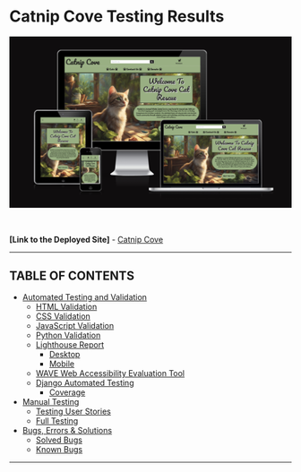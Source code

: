 # **Catnip Cove Testing Results**

![Am I Responsive mock-up of Catnip Cove](./documentation/features/responsive-screenshot.png)

<br/>

**[Link to the Deployed Site]** - [Catnip Cove](https://catnip-cove-8a89db282e0c.herokuapp.com/)

---
## TABLE OF CONTENTS

* [Automated Testing and Validation](#automated-testing-and-validation)
    * [HTML Validation](#html-validation)
    * [CSS Validation](#css-validation)
    * [JavaScript Validation](#javascript-validation)
    * [Python Validation](#python-validation)
    * [Lighthouse Report](#lighthouse-report)
        * [Desktop](#desktop)
        * [Mobile](#mobile)
    * [WAVE Web Accessibility Evaluation Tool](#wave-web-accessibility-evaluation-tool)
    * [Django Automated Testing](#django-automated-testing)
        * [Coverage](#coverage)
* [Manual Testing](#manual-testing)
    * [Testing User Stories](#testing-user-stories)
    * [Full Testing](#full-testing)
* [Bugs, Errors & Solutions](#bugs-found-during-testing-and-development-phase)
    * [Solved Bugs](#solved-bugs)
    * [Known Bugs](#known-bugs)
---

<!--## Automated Testing and Validation
### HTML Validation
I used [W3C Markup Validation Service](https://validator.w3.org/) to validate all the HTML files by direct input:
| Page | Result | Validation Details & Screenshots |
| ---- | :-: | -------------------------- |
| 'templates/home/index.html' | 0 error and 0 warning | [Homepage](./documentation/html_validation/homepage-html-validation.png) |
| 'templates/products/products.html' | 0 error and 0 warning | [Products Page - New](./documentation/html_validation/products-page-html-validation-new.png) |
| 'templates/products/add_product.html' | 0 error and 0 warning | [Add a Product Page](./documentation/html_validation/add-product-html-validation-no-error.png) |
| 'templates/products/edit_product.html' | 0 error and 0 warning | [Edit a Product Page](./documentation/html_validation/edit-product-html-validation-no-error.png) |
| 'templates/products/product_detail.html' | 0 error and 0 warning | [Product Detail Page](./documentation/html_validation/product-detail-page-html-validation.png) |
| 'templates/products/brands.html' | 0 error and 0 warning | [Brands Page](./documentation/html_validation/brands-page-html-validation.png) |
| 'templates/products/brand_detail.html' | 0 error and 0 warning | [Brand Detail Page](./documentation/html_validation/brand-detail-page-html-validation.png) |
| 'templates/products/add_brand.html' | 0 error and 0 warning | [Add Brand Page](./documentation/html_validation/add-brand-html-validation-no-error.png) |
| 'templates/products/edit_brand.html' | 0 error and 0 warning | [Edit Brand Page](./documentation/html_validation/edit-brand-html-validation-no-error.png) |
| 'templates/reviews/add_review.html' | 0 error and 0 warning | [Add Review Page](./documentation/html_validation/add-a-review-page-html-validation.png) |
| 'templates/reviews/edit_review.html' | 0 error and 0 warning | [Edit Review Page](./documentation/html_validation/edit-a-review-page-html-validation.png) |
| 'templates/reviews/review_detail.html' | 0 error and 0 warning | [Review Detail Page](./documentation/html_validation/review-detail-page-html-validation.png) |
| 'templates/reviews/reviews.html' | 0 error and 0 warning | [Reviews Page](./documentation/html_validation/reviews-page-html-validation.png) |
| 'templates/bag/bag.html' | 0 error and 0 warning | [Bag Page](./documentation/html_validation/bag-page-html-validation.png) |
| 'templates/checkout/checkout.html' | 0 error and 0 warning | [Checkout Page](./documentation/html_validation/checkout-page-html-validation.png) |
| 'templates/checkout/checkout_success.html' | 0 error and 0 warning | [Checkout Success Page](./documentation/html_validation/checkout-success-page-html-validation.png) |
| 'templates/allauth/account/login.html' | 0 error and 0 warning | [Log In Page](./documentation/html_validation/sign-in-html-validation.png) |
| 'templates/allauth/account/signup.html' | 0 error and 0 warning | [Sign Up Page](./documentation/html_validation/sign-up-html-validation.png) |
| 'templates/profiles/profile.html' | 0 error and 0 warning | [Profile Page](./documentation/html_validation/profile-page-html-validation.png) |
| 'templates/home/privacy_policy.html' | 0 error and 0 warning | [Privacy Policy Page](./documentation/html_validation/privacy-policy-page-html-validation.png) |
| 'templates/home/terms_and_conditions.html' | 0 error and 0 warning | [Terms & Conditions Page](./documentation/html_validation/terms-and-conditions-page-html-validation.png) |
| 'templates/home/return_and_refund_policy.html' | 0 error and 0 warning | [Return & Refund Policy Page](./documentation/html_validation/return-refund-policy-page-html-validation.png) |
| 'templates/home/shipping_policy.html' | 0 error and 0 warning | [Shipping Policy Page](./documentation/html_validation/shipping-policy-page-html-validation.png) |
| 'templates/home/skincare_tips.html' | 0 error and 0 warning | [Skincare Tips Page](./documentation/html_validation/skincare-tips-html-validation-no-error.png) |
| 'templates/wishlist/wishlist.html' | 0 error and 0 warning | [Wishlist Page](./documentation/html_validation/wishlist-html-validation-no-error.png) |
| 404 page | 0 error and 0 warning  | [404 page](./documentation/html_validation/404-page-html-validation.png) |

### CSS Validation
I used [W3C CSS Validation Service](https://jigsaw.w3.org/css-validator/) to validate all CSS files by direct input.
| File | Result | Test Details & Screenshots |
| ---- | :-: | -------------------------- |
| checkout/static/checkout/css/checkout.css | Pass | [checkout.css](./documentation/css_validation/checkout-css.png) |
| profiles/static/profiles/css/profiles.css | Pass | [profile.css](./documentation/css_validation/profile-css.png) |
| reviews/static/reviews/css/reviews.css | Pass | [reviews.css](./documentation/css_validation/reviews-css.png) |
| static/css/base.css | Pass | [base.css](./documentation/css_validation/base-css.png) |

### JavaScript Validation
I used [JSHint](https://jshint.com/) to validate all JavaScript and JQuery files
| Page | Result | Test Details & Screenshots |
| ---- | :-: | -------------------------- |
| bag/templates/bag/includes/scroll_to_top_script.html | 0 errors, <br/>0 warnings | [scrollToTop script](./documentation/javascript_validation/scroll-to-top-script.png) |
| bag/templates/bag/includes/quantity_update_remove_script.html | 0 errors, <br/>0 warnings | [updateQuantity and removeItem and reload script](./documentation/javascript_validation/update-quantity-remove-item-reload-script.png) |
| home/templates/home/includes/show_hide_brands_list_script.html | 0 errors, <br/>0 warnings | [show and hide list of brands on click script](./documentation/javascript_validation/show-hide-brands-list-script.png) |
| home/templates/home/includes/pass_data_from_backend_to_js_script.html | 0 errors, <br/>0 warnings| [safely passing data from backend to JavaScript script](./documentation/javascript_validation/safely-passing-data-from-backend-to-javascript-script.png) |
| home/templates/home/includes/pass_data_from_backend_to_js_script.html | 0 errors, <br/>0 warnings | [JQuery for the sort selector box](./documentation/javascript_validation/jquery-for-sort-selector-box-script.png) |
| products/templates/products/includes/quantity_input_script.html | 0 errors, <br/>7 warnings | [Quantity Input Script](./documentation/javascript_validation/quantity-input-script.png) |
| profiles/static/profiles/js/countryfield.js | 0 errors, <br/>0 warnings | [countryfield script](./documentation/javascript_validation/countryfield-script.png) |
| products/templates/products/includes/new_image_widget_script.html | 0 errors, <br/>0 warnings | [new image widget script](./documentation/javascript_validation/new-image-widget-script.png) |

### Python Validation
At the project inception, I installed [PyCodeStyle](https://pycodestyle.pycqa.org/en/latest/intro.html#configuration) in my IDE and throughout the development, I was using it to test and fix the errors as they appear. I also used [Code Institute's Python Linter](https://pep8ci.herokuapp.com/) to lint my Python code.
| File | Result | Validation Details & Screenshots |
| :-- | :-: | -------------------------- |
| custom_storages.py | All clear, no errors found | [custom_storages.py](./documentation/python_validation/custom_storages.png)|
| **SHOP_KBEAUTY** |  |  |
| shop_kbeauty/settings.py | All clear, no errors found | [settings.py validation](./documentation/python_validation/shop-kbeauty-settings-dot-py.png) |
| shop_kbeauty/urls.py | All clear, no errors found | [urls.py validation](./documentation/python_validation/shop-kbeauty-urls-dot-py.png) |
| shop_kbeauty/wsgi.py | All clear, no errors found | [wsgi.py validation](./documentation/python_validation/shop-kbeauty-wsgi-dot-py.png) |
| **BAG APP** |  |  |
| bag/templatestags/bag_tools.py | All clear, no errors found | [bag_tools.py validation](./documentation/python_validation/bag-tools.png) |
| bag/apps.py | All clear, no errors found | [apps.py validation](./documentation/python_validation/bag-apps.png) |
| bag/contexts.py | All clear, no errors found | [contexts.py validation](./documentation/python_validation/bag-contexts.png) |
| bag/urls.py | All clear, no errors found | [urls.py validation](./documentation/python_validation/bag-urls.png) |
| bag/views.py | All clear, no errors found | [views.py validation](./documentation/python_validation/bag-views.png) |
| bag/tests/test_views.py | All clear, no errors found | [bag/tests/test_views.py validation](./documentation/python_validation/bag-tests-test-views.png.png) |
| **CHECKOUT APP** |  |  |
| checkout/admin.py | All clear, no errors found | [admin.py validation](./documentation/python_validation/checkout-admin.png) |
| checkout/apps.py | All clear, no errors found | [apps.py validation](./documentation/python_validation/checkout-apps.png) |
| checkout/forms.py | All clear, no errors found | [forms.py validation](./documentation/python_validation/checkout-forms.png) |
| checkout/models.py | All clear, no errors found | [models.py validation](./documentation/python_validation/checkout-models.png) |
| checkout/signals.py | All clear, no errors found | [signals.py validation](./documentation/python_validation/checkout-signals.png) |
| checkout/urls.py | All clear, no errors found | [urls.py validation](./documentation/python_validation/checkout-urls.png) |
| checkout/views.py | All clear, no errors found | [views.py validation](./documentation/python_validation/checkout-views.png) |
| checkout/webhook_handler.py | All clear, no errors found | [webhook_handler.py validation](./documentation/python_validation/checkout-webhook-handler.png) |
| checkout/webhooks.py | All clear, no errors found | [webhooks.py validation](./documentation/python_validation/checkout-webhooks.png) |
| checkout/tests/test_forms.py | All clear, no errors found | [test_forms.py validation](./documentation/python_validation/checkout-tests-test-forms.png) |
| checkout/tests/test_models.py | All clear, no errors found | [test_models.py validation](./documentation/python_validation/checkout-tests-test-models.png) |
| checkout/tests/test_views.py | All clear, no errors found | [test_views.py validation](./documentation/python_validation/checkout-tests-test-views.png) |
| **HOME APP** |  |  |
| home/apps.py | All clear, no errors found | [apps.py validation](./documentation/python_validation/home-apps.png) |
| home/urls.py | All clear, no errors found | [urls.py validation](./documentation/python_validation/home-urls.png) |
| home/views.py | All clear, no errors found | [views.py validation](./documentation/python_validation/home-views.png) |
| home/tests/test_views.py | All clear, no errors found | [test_views.py validation](./documentation/python_validation/home-tests-test-views.png) |
| **PRODUCTS APP** |  |  |
| products/admin.py | All clear, no errors found | [admin.py validation](./documentation/python_validation/products-admin.png) |
| products/apps.py | All clear, no errors found | [apps.py validation](./documentation/python_validation/products-apps.png) |
| products/forms.py | All clear, no errors found | [forms.py validation](./documentation/python_validation/products-forms.png) |
| products/models.py | All clear, no errors found | [models.py validation](./documentation/python_validation/products-models.png) |
| products/urls.py | All clear, no errors found | [urls.py validation](./documentation/python_validation/products-urls.png) |
| products/views.py | All clear, no errors found | [views.py validation](./documentation/python_validation/products-urls.png) |
| products/widgets.py | All clear, no errors found | [widgets.py validation](./documentation/python_validation/products-widgets.png) |
| products/tests/test_forms.py | All clear, no errors found | [test_forms.py validation](./documentation/python_validation/products-tests-test-forms.png) |
| products/tests/test_models.py | All clear, no errors found | [test_models.py validation](./documentation/python_validation/products-tests-test-models.png) |
| products/tests/test_views.py | All clear, no errors found | [test_views.py validation](./documentation/python_validation/products-tests-test-views.png) |
| **PROFILES APP** |  |  |
| profiles/apps.py | All clear, no errors found | [apps.py validation](./documentation/python_validation/profiles-apps.png) |
| profiles/forms.py | All clear, no errors found | [forms.py validation](./documentation/python_validation/profiles-forms.png) |
| profiles/models.py | All clear, no errors found | [models.py validation](./documentation/python_validation/profiles-models.png) |
| profiles/urls.py | All clear, no errors found | [urls.py validation](./documentation/python_validation/profiles-urls.png) |
| profiles/views.py | All clear, no errors found | [views.py validation](./documentation/python_validation/profiles-views.png) |
| profiles/tests/test_views.py | All clear, no errors found | [test_views.py validation](./documentation/python_validation/profiles-tests-test-views.png) |
| **REVIEWS APP** |  |  |
| reviews/admin.py | All clear, no errors found | [admin.py validation](./documentation/python_validation/reviews-admin.png) |
| reviews/apps.py | All clear, no errors found | [apps.py validation](./documentation/python_validation/reviews-apps.png) |
| reviews/forms.py | All clear, no errors found | [forms.py validation](./documentation/python_validation/reviews-forms.png) |
| reviews/models.py | All clear, no errors found | [models.py validation](./documentation/python_validation/reviews-models.png) |
| reviews/urls.py | All clear, no errors found | [urls.py validation](./documentation/python_validation/reviews-urls.png) |
| reviews/views.py | All clear, no errors found | [views.py validation](./documentation/python_validation/reviews-views.png) |
| reviews/tests/test_models.py | All clear, no errors found | [test_models.py validation](./documentation/python_validation/reviews-tests-test-models.png) |
| reviews/tests/test_views.py | All clear, no errors found | [test_views.py validation](./documentation/python_validation/reviews-tests-test-views.png) |
| **WISHLIST APP** |  |  |
| wishlist/admin.py | All clear, no errors found | [admin.py validation](./documentation/python_validation/wishlist-admin.png) |
| wishlist/apps.py | All clear, no errors found | [apps.py validation](./documentation/python_validation/wishlist-apps.png) |
| wishlist/models.py | All clear, no errors found | [models.py validation](./documentation/python_validation/wishlist-models.png) |
| wishlist/urls.py | All clear, no errors found | [urls.py validation](./documentation/python_validation/wishlist-urls.png) |
| wishlist/views.py | All clear, no errors found | [views.py validation](./documentation/python_validation/wishlist-views.png) |
| wishlist/tests/test_views.py | All clear, no errors found | [test_views.py validation](./documentation/python_validation/wishlist-tests-test-views.png) |

### Lighthouse Report
[Chrome DevTools' Lighthouse](https://developer.chrome.com/docs/lighthouse/overview/) was used to test the performance, accessibility, best practices and SEO of the site
#### Desktop
| Page | Performance (%) | Accessibility (%) | Best Practices (%) | SEO (%) | If score is below 90% |
| :-- | :-: | :-: | :-: | :-: | :-- |
| ['index.html'](./documentation/lighthouse_report/desktop-index-page-after-image-aspect-ratio-refactor.png) | 98 | 97 | 100 | 100 | Scores are above 90% on average |
| ['products.html'](./documentation/lighthouse_report/desktop-products-templates-products-page.png) - *Before multiple testing for possible solutions* | 57 | 97 | 100 | 100 | Extensive efforts were done to improve the Performance score for desktop by converting all images from png to next-gen webp and moving the Google font link from base.html to base.css. Shop K-Beauty currently has 100 products being rendered on this page. The [opportunities](./documentation/lighthouse_report/desktop-products-templates-products-page-opportunities.png) suggested by Lighthouse to potentially improve the score point to **reduce initial server response time** and **serve static assets with an efficient cache policy** all point to third-party libraries and services. <br/>As a student project, I am only using Heroku's free dynos with ElephantSQL's free Postgres database and Amazon's free tier S3 to host the media and static files. Reading up on [how to improve the performance of the application](https://help.heroku.com/VKCGHPPB/how-do-i-improve-the-performance-of-my-app), Heroku suggests using production-suitable Dynos and Postgres DB, but these are not free. Meanwhile, Amazon S3's cache control is not working, despite using the same source code from the Boutique Ado walkthrough. Further development time is required to investigate Amazon's [File Cache and/or Amazon CloudFront](https://aws.amazon.com/caching/aws-caching/). Meanwhile, when I validated the [same product page but filtered to show only all specials]((./documentation/lighthouse_report/desktop-products-templates-products-page-all-special-offers.png)), the results improved from Performance: 57% to **Performance: 80%**!. |
| ['products.html'](./documentation/lighthouse_report/desktop-products-page-new.png) - **After aspect ratio corrections and reducing DOM size testings** | 56 | 97 | 100 | 100 | In an effort to improve the Performance score, I cut in half the image width and size, ie, from original 250px by 300px (aspect ratio of 5:6), I reduced both width and height to 125px by 150px. This did not help increase the score. I also attempted to fix the excessive DOM size by minimizing child elements from: <br/>```<div class="row row-cols-1 row-cols-sm-2 row-cols-md-3 row-cols-lg-4 row-cols-xl-5 mx-3 mb-5"> ``` <br/> to: <br/> ```div class="col-sm-6 col-md-6 col-lg-4 col-xl-3 my-3">``` .<br/> This effort did not make a dent in achieving the objective of improving the Performance score for desktop version of the products page. I since reverted these changes to the styling, as a personal preference to show more columns of products in a row for larger screens. The [opportunities and diagnostics](./documentation/lighthouse_report/desktop-products-page-new-opportunities-diagnostics.png) again referred to third-party libraries as potential source for improvement. |
| ['product_detail.html'](./documentation/lighthouse_report/desktop-product-detail-page.png) | 95 | 98 | 100 | 100 | Scores are above 90% on average |
| ['bag.html'](./documentation/lighthouse_report/desktop-bag-page.png) | 95 | 98 | 100 | 100 | Scores are above 90% on average |
| ['checkout.html'](./documentation/lighthouse_report/desktop-checkout-page.png) | 88 | 94 | 100 | 100 | Aside from the [opportunities identified by Lighthouse to optimise the checkout page performance](./documentation/lighthouse_report/desktop-checkout-page-opportunities-diagnostics.png), the desktop score may be futher improved by adding an explicit width and height for the image elements. After numerous testing on how best to achieve this, I deemed it best left for now as numerous attempts to fix this resulted in distorted display of an image as it seems to conflict with Bootstrap4's ```w-100``` attribute, unless I add width and height sizing for every single possible media query. This should be looked into though in the next sprint. |
| ['checkout_success.html'](./documentation/lighthouse_report/desktop-checkout-success-page.png) | 94 | 97 | 100 | 100 | Scores are above 90% on average |
| ['brands.html'](./documentation/lighthouse_report/desktop-brands-page.png) | 92 | 98 | 100 | 100 | Scores are above 90% on average |
| ['brand_detail.html'](./documentation/lighthouse_report/desktop-brand-detail-page.png) | 94 | 97 | 100 | 100 | Scores are above 90% on average |
| ['wishlist.html'](./documentation/lighthouse_report/desktop-wishlist-page.png) | 96 | 100 | 92 | 90 | Scores are above 90% on average |

#### Mobile
| Page | Performance (%) | Accessibility (%) | Best Practices (%) | SEO (%) | If score is below 90% |
| :-- | :-: | :-: | :-: | :-: | :-- |
| ['index.html'](./documentation/lighthouse_report/mobile-home-templates-home-index-page.png) | 79  | 93 | 92 | 98 | Extensive efforts were done to improve the Performance score for mobile by converting all images that appear on the index page (incl the largest contentful paint - hero image) from png to webp and setting explicit height and width to them. The opportunities to increase the score suggested by Lighthouse such as [eliminating render-blocking resources](./documentation/lighthouse_report/mobile-home-eliminate-render-blocking-resources.png) and [reduce unused JS](./documentation/lighthouse_report/mobile-home-reduce-unused-js.png) point to third-party libraries: Bootstrap, JQuery and Stripe. |
| ['products.html'](./documentation/lighthouse_report/mobile-products-page.png) | 49 | 97 | 100 | 99 | Unfortunately, the the image resize and the multiple testing to reduce excessive DIM size (see desktop for products page) did not improve performance on mobile version. The [opportunities suggested by Lighthouse](./documentation/lighthouse_report/mobile-products-page-opportunities.png) include **reduce initial server response time**, **use HTTP/2**, **eliminate render blocking resources (stripe (biggest render blocking resource), bootstrap, base.css-amazonaws, fontawesome, jquery and popper**. These are third-party libraries and resources and are needed to make the site work. The diagnostics suggested to **serve static assets with an efficient cache policy** and to **avoid an excessive DOM size**. As mentioned earlier, Amazon S3's cache control is not working, despite using the same source code from the Boutique Ado walkthrough. Further development time is required to investigate Amazon's [File Cache and/or Amazon CloudFront](https://aws.amazon.com/caching/aws-caching/). Meanwhile, for the next sprint, reducing the excessive DOM size should be a priority. |
| ['product_detail.html'](./documentation/lighthouse_report/mobile-product-detail-page.png) | 76 | 98 | 100 | 97 | Per the [Opportunities and Diagnostics from Lighthouse](./documentation/lighthouse_report/mobile-product-detail-page-opportunities-diagnostics.png), the main cause of the low Performance score are again like the ones discussed above. |
| ['bag.html'](./documentation/lighthouse_report/mobile-bag-page.png) | 80 | 97 | 100 | 94 | Same as above, the Performance score is affected by third-party libraries and resources, as evidenced by [this screenshot](./documentation/lighthouse_report/mobile-bag-page-opportunities-diagnostics.png). |
| ['checkout.html'](./documentation/lighthouse_report/mobile-checkout-page.png) | 75 | 94 | 100 | 97 | Aside from the [opportunities identified by Lighthouse to optimise the checkout page performance](./documentation/lighthouse_report/mobile-checkout-page-opportunities-diagnostics.png), the mobile score may be futher improved by adding an explicit width and height for the image elements. After numerous testing on how best to achieve this, I deemed it best left for now as numerous attempts to fix this resulted in distorted display of an image as it seems to conflict with Bootstrap4's w-100 attribute, unless I add width and height sizing for every single possible media query. This should be looked into though in the next sprint. |
| ['checkout_success.html'](./documentation/lighthouse_report/mobile-checkout-success-page.png) | 73 | 97 | 100 | 93 | This is a page with no image being rendered, that had plagued me previously in other pages and that had been fixed, as much as possible. But again, the mobile Performance score – as evidenced by the [opportunities and diagnostics](./documentation/lighthouse_report/mobile-checkout-success-page-opportunities-diagnostics.png) –  is affected by third-party libraries and resources, which are required for the site's applications to work. |
| ['brands.html'](./documentation/lighthouse_report/mobile-brands-page.png) | 82 | 97 | 83 | 98 | Opportunity to fix two brand logo images with incorrect aspect ratios |
| ['brand_detail.html'](./documentation/lighthouse_report/mobile-brand-detail-page.png) | 75 | 97 | 92 | 98 | Similar to other pages, the site suffers in Performance score due to issues with [third-party resources and libraries](./documentation/lighthouse_report/mobile-brand-detail-page-opportunities-diagnostics.png). |
| ['wishlist.html'](./documentation/lighthouse_report/mobile-wishlist-page.png) | 78 | 100 | 92 | 86 | Similar to other pages, the site suffers in Performance score due to issues with third party resources and libraries |

### WAVE Web Accessibility Evaluation Tool
[WAVE](https://wave.webaim.org/) was used to ensure that Shop K-Beauty's content is also accessible to individuals with disabilities. WAVE can identify many accessibility and Web Content Accessibility Guideline (WCAG) errors, which are then corrected following the results of the initial evaluation.

In order to fully validate the page, I used the WAVE Chrome extension. This enabled me to test the pages that require user authentication.

| Page | WAVE This Page Result | Reasons for not fixing the contrast errors, if any |
| :-- | --- | --- |
| Bag Page | no errors |  |
| Checkout Page | no errors, 2 contrast errors | Both of the contrast errors point to the placeholder text for country but as it is a default Stripe styling, I decided to leave it alone as the placeholder text for other fields in the form uses the same font color from this class: <br/> ```.stripe-style-input::placeholder { color: #aab7c4 } ``` <br/> and they all passed the contrast validation. |
| Checkout Success Page | no errors |  |
| Products Page  | no errors |  |
| Product Detail Page  | no errors |  |
| Add a Product Page | no errors |  |
| Edit a Product Page | no errors |  |
| Brands Page | no errors |  |
| Brand Detail Page | no errors |  |
| Add a Brand Page | no errors |  |
| Edit a Brand Page | no errors |  |
| Profiles Page | no errors, 1 contrast error | This is the same contrast error as in the Checkout Page. |
| Reviews Page | no errors |  |
| Add a Review Page | no errors |  |
| Edit a Review Page | no errors |  |
| Review Detail Page | no errors |  |
| Wishlist Page | no errors |  |
| K-Beauty Tips Page | no errors |  |
| Privacy Policy Page | no errors |  |
| Terms &amp; Conditions Page | no errors |  |
| Return &amp; Refund Policy Page | no errors |  |
| Shipping Policy Page | no errors |  |
| 404 Error Page | no errors |  |

### Django Automated Testing
For the automated testing, the writing and running of these tests used [Django's built in test module](https://docs.djangoproject.com/en/4.1/topics/testing/overview/). For each installed application, I created a folder called tests, added the ```__init__.py``` file and the separate files for testing the views, models and forms.

I also used coverage to generate the report and find out the percentage of statements that I was able to cover and those that I missed for every installed application. I tried to achieve as close to the 100% mark as I possibly can, but I am still fairly new to using Automated Testing and am looking forward to learning more to reach this goal.

#### Coverage
| Installed App Coverage Report | Cover in Percentage | Screenshot of Coverage Report |
| -- | :-: | :-: |
| bag app | 77% | [bag app cover](./documentation/coverage_report/coverage-report-bag-app.png) |
| checkout app | 61% | [checkout app cover](./documentation/coverage_report/coverage-report-checkout-app.png) |
| home app | 100% | [home app cover](./documentation/coverage_report/coverage-report-home-app.png) |
| products app | 81% | [product app cover](./documentation/coverage_report/coverage-report-products-app.png) |
| profiles app | 97% | [profile app cover](./documentation/coverage_report/coverage-report-profiles-app.png) |
| reviews app | 83% | [reviews app cover](./documentation/coverage_report/coverage-report-reviews-app.png) |
| wishlist app | 74% | [wishlist app cover](./documentation/coverage_report/coverage-report-wishlist-app.png) |

---
## Manual Testing
### Testing User Stories
### **User Stories**
| **User Story #** | **As a/an** | **I want to be able to...** | **So that I can...** | **How was this achieved** | **Evidence**
| :-- | :-- | :-- | :-- | :-- | :-- |
| **VIEWING & NAVIGATION** |  |  |  |  |  |
| 1 | Shopper | Navigate around the site | View a list of products | The navbar's main navigation component allows the shoppers to browse for products. The all products link from the main navigation enables the visitors to view the list of all the products available on the site. | [desktop](./documentation/user_stories_testing/user-story-1-view-list-of-products-desktop.png), [tablet](./documentation/user_stories_testing/user-story-1-view-list-of-products-tablet.png), [mobile](./documentation/user_stories_testing/user-story-1-view-list-of-products-mobile.png) |
| 2 | Shopper | View a specific category of products | Quickly find products I'm interested in without having to search through all products. | The site's main navigation component allows the shoppers to browse for specific category of products. | [desktop](./documentation/user_stories_testing/user-story-2-view-specific-category-of-products-skincare-desktop.png), [tablet](./documentation/user_stories_testing/user-story-2-view-specific-category-of-products-hair-body-tablet.png), [mobile](./documentation/user_stories_testing/user-story-2-view-specific-category-of-products-skincare-mobile.png) |
| 3 | Shopper | Quickly identify deals, clearance items and special offers | Take advantage of special savings on products I'd like to purchase | The users can quickly find all available deals from the main navigation where they can click on special offers and a dropdown of items lists all the new arrivals, the top deals, the clearance and an all special offers link. | [desktop](./documentation/user_stories_testing/user-story-3-quickly-identify-deals-desktop.png), [tablet](./documentation/user_stories_testing/user-story-3-quickly-identify-deals-tablet.png), [mobile](./documentation/user_stories_testing/user-story-3-quickly-identify-deals-mobile.png) |
| 4 | Shopper | Quickly view how much was the original price | Identify how much I may be able to save when buying the product and may also help me compare prices with other sites | When discounts are available, the individual product cards display how much is the product price, the original product price (crossed out) and amount the shoppers can potentially save. From the products page, the shoppers are also able to sort through all the discounts available from high to low. | [desktop](./documentation/user_stories_testing/user-story-4-view-original-price-and-savings-desktop.png), [tablet](./documentation/user_stories_testing/user-story-4-view-original-price-and-savings-tablet.png) , [mobile](./documentation/user_stories_testing/user-story-4-view-original-price-and-savings-mobile.png), ![discounts sorting: high to low](./documentation/user_stories_testing/user-story-4.gif) |
| 5 | Shopper | View individual product details | Identify the price, description, product reviews, product image, product ingredients and instructions how to use product | A shopper is taken to the product detail page after clicking on a product image or the shop now button from an individual product card. The product detail page displays the product information such as name, image, brand, category, subcategory, available reviews, price, original price and discount amount (if available), description, how to use and ingredients. | [product details](./documentation/user_stories_testing/user-story-5-individual-product-details.png) |
| 6 | Shopper | Easily view the total amount of products in my shopping bag at any time throughout my visit | Avoid spending too much | Whenever a product is added to the shopping bag, a toast will display confirming that the product was indeed added to the bag successfully and also shows how much a shopper needs to spend to reach the free delivery threshold (if not yet reached). Below the bag icon, the running total of the items currently in the bag is displayed and the user can navigate across the different pages on the site and still be able to view the current amount in the bag. | ![total amount in the bag](./documentation/user_stories_testing/user-story-6-view-running-total.gif) |
| 7 | Shopper | Easily view the featured brands | To assure me that Shop K-Beauty really offers K-Beauty products from authentic K-Beauty brands | On the home page of the site, shoppers are able to view the 10 featured K-Beauty brands. | [featured brands](./documentation/user_stories_testing/user-story-7-featured-brands.png) |
| 8 | Shopper | Search/ View all of the available K-Beauty brands | Look for my favourite brands | From the main navigation, the shoppers are able to click on **BRANDS** navlink and it will open the brands page where all available brands are listed with their logos in individual brand card. | [all available brands](./documentation/user_stories_testing/user-story-8-all-available-brands.png) |
| 9 | Shopper | Easily view details about the brand of a product I am purchasing | Learn more about the brands and feel confident about my purchase | Shoppers are provided multiple ways to access information about any K-Beauty brands available from the Shop. <br/> 1) From the brands page, shoppers are able to click on any brand logo and this will take them to the individual brand page. <br/> 2) From the product detail page, a shopper is able to view the brand name of the product. The brand name is clickable and will take the shopper to the brand's brand detail page. <br/> The brand detail page display's the brand logo and brief information about the brand. | [link to brand detail page](./documentation/user_stories_testing/user-story-9-link-to-brand-detail-page.png), [brand detail page](./documentation/user_stories_testing/user-story-9-view-brand-details.png) |
| 10 | Shopper | View a list of available products when viewing the details about a brand | Quickly decide what product to purchase from a particular brand | Continuing on from User Story 9, on the brand detail page, the shoppers are able to view the list of available products from any brand. | [brand detail and available products](./documentation/user_stories_testing/user-story-10-available-products-from-a-brand.png) |
| 11 | Shopper | Find skincare tips and information about K-Beauty skincare routine | Decide which products I need to purchase | From the K-Beauty tips page, shoppers are able to learn more about K-Beauty and get tips and information about K-Beauty skincare routine to help them decide which products they may need to purchase, depending on their skincare goals. | [skincare tips page](./documentation/user_stories_testing/user-story-11-skincare-tips-page.png) |
| 12 | Shopper | Easily navigate from a product category to the corresponding subcategories | Easily find the products I am looking for | The main navigation dropdown provide links to all the categories of products as well as the links to their individual subcategories. The individual product cards from the products page also contain the category and subcategory tags, both of which are also clickable. When a category link is clicked, it opens the products page where all the available products are filtered by that specific category. | ![navigate from a category to subcategories](./documentation/user_stories_testing/user-story-12-category-to-subcategory.gif) |
| 13 | Shopper | View Related products | Make a more informed decision before finalising my purchase | Shoppers are provided four or less related products based on the product's subcategory. The related products are displayed randomly if there's more than four of them and a page refresh changes the display of related products (if more than four are available). | [related products](./documentation/user_stories_testing/user-story-13-related-products.png) |
| **REGISTRATION & USER ACCOUNTS** |   |   |  |  |
| 14 | Shopper | Easily register for an account | Have a personal account and be able to view my profile | Shoppers are easily able to create an account via the site's top navigation which has the My Account icon. This icon has two dropdown links, the first of which is the Sign Up. Clicking the Sign Up link opens the site's sign up page where they can then register to create an account. Alternatively, shoppers who do not yet have an account with the site can also create an account from a link at the checkout page. | [sign up](./documentation/user_stories_testing/user-story-14-sign-up.png), [register an account](./documentation/user_stories_testing/user-story-14-register-for-account.png), [create an account link from checkout page](./documentation/user_stories_testing/user-story-14-checkout-create-an-account.png) |
| 15 | Shopper | Receive an email confirmation after registering | View that my personal account registration was successful | After registering for an account, a shopper will receive an email with a link to confirm their new account. After clicking the email confirmation link, the site opens to the login page where the shopper's username or email and password are already pre-populated and a toast displaying that the email has been confirmed. | [email-confirmation](./documentation/user_stories_testing/user-story-15-email-confirmation.png), [confirm email](./documentation/user_stories_testing/user-story-15-confirm-email.png), [login page after email is confirmed](./documentation/user_stories_testing/user-story-15-after-new-account-is-verified.png) |
| 16 | Shopper | Easily login and logout of my shopper's account | Access my personal account information | Via the top navigation (My Account), users are able to easily login and logout of their shopper's account. Successful log in is confirmed by toast. Once logged in, the shoppers are able to access their personal information, again via the My Account dropdown that displays two options for the user, My Profile and Logout. The My Profile link opens up the logged in user's personal profile page where they can view and edit their default delivery information. The shopper's order history is also displayed, ready for the shopper to review via the order number link. | [login via top navigation link](./documentation/user_stories_testing/), [login toast](./documentation/user_stories_testing/user-story-16-account-login-success-toast.png), [access profile from top nav](./documentation/user_stories_testing/user-story-16-access-personal-account-from-my-account-top-navigation.png), [my profile page](./documentation/user_stories_testing/user-story-16-account-access-personal-info.png) |
| 17 | Shopper | Easily recover my password in case I forget it | Recover access to my account | From the accounts/login page, registered shoppers have the option to click on the **Forgot Password?** link which takes them to the password reset page. Resetting the password comes in several process: <br/> 1) Enter the email address to receive a password reset email. <br/> 2) Open the password reset email that with the link that has the secure key added to take the user to the change password page. <br/> 3) Change the password. A successful password change is further confirmed by a toast message and the user can now login to their account with using their new password. <br/>  Meanwhile, should a shopper enter an email that is not associated with any user account, the password reset page will display the error message. | [forgot password link](./documentation/user_stories_testing/user-story-17-forgot-password-link.png), [password reset](./documentation/user_stories_testing/user-story-17-password-reset.png), [after email is entered](./documentation/user_stories_testing/user-story-17-password-reset-2.png), [password reset email](./documentation/user_stories_testing/user-story-17-password-reset-email.png), [change password](./documentation/user_stories_testing/user-story-17-change-password.png), [password changed successfully](./documentation/user_stories_testing/user-story-17-password-changed-success.png), [error message if email not in any user account](./documentation/user_stories_testing/user-story-17-password-reset-email-not-assigned-to-any-user-account.png) |
| 18 | Shopper | Have a personalised user profile | View my personal order history and order confirmations | A logged in user, via their profile page, has access to their order history, arranged chronologically. The order confirmations are accessible from the Order Number links. | [order history and order numbers](./documentation/user_stories_testing/user-story-18-order-history.png), ![order confirmation](./documentation/user_stories_testing/user-story-18-order-history-confirmations.gif)  |
| **SORTING & SEARCHING** |   |   |  |  |
| 19 | Shopper | Sort the list of available products | Easily identify the best priced, best discounted products and categorically and subcategorically sorted products | Using the sort selector in the products page, users are able to sort all the available products by price, discount, category and subcategories. | ![sort list of products](./documentation/user_stories_testing/user-story-19-sorting-list-of-products.gif) |
| 20 | Shopper | Sort a specific category of product | Find the best priced product in a specific category | From the main navigation, the users can select a specific category of products, for example eye care category. The users can also user the sort selector on the products page to sort a specific category (same example, eye care category). Using the same selector, the user can further sort the results to find the best priced product. | [sample category: eye care](./documentation/user_stories_testing/user-story-20-sort-eye-care-category.png), [sample category: eye care, sorted by price](./documentation/user_stories_testing/user-story-20-sort-eye-care-category-by-price.png) |
| 21 | Shopper | Sort a specific subcategories of products | To easily identify the most suitable product for me to purchase  | From the main navigation, the shoppers are able to select a specific subcategory. Also from the products page, the users are able to sort for subcategories of products. | [main nav: select products by subcategory](./documentation/user_stories_testing/user-story-21-main-nav-sorted-by-subcategories.png), [use sort selector on products page to sort by subcategory](./documentation/user_stories_testing/user-story-21-sort-selector-sorted-products-by-specific-subcategory.png) |
| 22 | Shopper | Sort multiple categories of products simultaneously | Find the best priced products or discounts across broad categories, such as "skincare" or "hair &amp; body" | From the main navigation, by selecting the **All Skincare**, **All Hair &amp; Body** or **All Special Offers** links, the users are able to sort for multiple categories simultaneously. They can then find the best priced products or discounts by using the sort selector box. | [products by multiple categories](./documentation/user_stories_testing/user-stories-22-sort-multiple-categories.png), [multiple categories sorted by price (low to high)](./documentation/user_stories_testing/user-stories-22-sort-multiple-categories-sorted-by-price.png) |
| 23 | Shopper | Search for a product or products by name, by description or by ingredients | Find a specific product I'd like to purchase  | Per the placeholder text on the search bar, users can search for a product by name, description or by ingredients. | [result of search by product name](./documentation/user_stories_testing/user-stories-23-search-by-product-name.png), [result of search by description term](./documentation/user_stories_testing/user-stories-23-search-by-product-description.png), [result of search by product ingredients](./documentation/user_stories_testing/user-stories-23-search-by-product-ingredients.png) |
| 24 | Shopper | Easily see what I've searched for and the number of results | Quickly decide whether the product I want is available | Using the examples for user story #23 above, when users search for a product by name, description or ingredients, the results also include the number of products found. | [number of results - search by product name](./documentation/user_stories_testing/user-stories-23-search-by-product-name.png), [number of results - search by description term](./documentation/user_stories_testing/user-stories-23-search-by-product-description.png), [number of results - search by product ingredients](./documentation/user_stories_testing/user-stories-23-search-by-product-ingredients.png) |
| **PURCHASING & CHECKOUT** |   |   |  |  |
| 25 | Shopper | Quickly view how much was the original price and what savings, if any are available | Easily compare prices with other sites | With every product card, the original price and the savings are displayed, if discount is available. | [original price and savings included in product card, if available](./documentation/user_stories_testing/user-stories-25-original%20price-and-savings.png) |
| 26 | Shopper | Easily select the quantity for a product when purchasing it | Ensure I don't accidentally select the wrong product quantity | From the product detail page as well as from the shopping bag, shoppers are able to adjust the quantity of items prior to checking out. In both instances, users are also only able to increment or decrement the item quantity by a whole number. | [product detail page: increment or decrement item quantity](./documentation/user_stories_testing/user-stories-26-product-detail-page-increment-decrement-item-quantity.png), [shopping bag page: increment or decrement item quantity](./documentation/user_stories_testing/user-stories-26-shopping-bag-page-increment-decrement-item-quantity.png) |
| 27 | Shopper | Easily view notifications on screen when I add a product to my bag | Find out immediately if my actions were correct or if the was an error | A toast message appears whenever a user adds a product to the shopping bag. An error notification also appears if a user increases the product quantity using a float number, as an example. | [toast](./documentation/user_stories_testing/user-story-27-toast.gif), [error](./documentation/user_stories_testing/user-story-27-error.gif) |
| 28 | Shopper | View items in my bag to be purchased | Identify the total cost of my purchase and all items I will receive | From the shopping bag page, shoppers are able to view the items they are planning to purchase including the cost per item, the bag total, the delivery fee (if they have not met the free delivery threshold) as well as the grand total. | [items in the bag](./documentation/user_stories_testing/user-stories-28-items-in-bag.png) |
| 29 | Shopper | Adjust the quantity of individual items in my bag | Easily make changes to my purchase before checkout | From the bag page, shoppers are still able to adjust the quantity of the items in their shopping bag, including even removing the item. A toast will appear notifying the shopper whether an item quantity has been updated or if an item has been removed from the bag. | [adjusting item quantity and removing item from bag](./documentation/user_stories_testing/user-story-29-toasts.gif) |
| 30 | Shopper | Easily enter my payment information | Check out quickly and with no hassles | On the checkout page, shoppers are able to see the information they need to provide to check out quickly, including which information are required. These are their full name, email address, phone number, street address1, town or city and country. They can also see the payment information required such as their card number, month and year of card expiry and the CVC. Errors in logging in the wrong information such as a credit card already expired is dealt with by an error message displayed to the shopper. | [checkout information](./documentation/user_stories_testing/user-stories-30-checkout-page.png), [payment info error](./documentation/user_stories_testing/user-stories-30-checkout-page-error.png) |
| 31 | Shopper | Feel my personal and payment information is safe and secure | Confidently provide the needed information to make a purchase | Shop K-Beauty's payments processing is powered by Stripe. Stripe is a suite of APIs powering online payment processing and commerce solutions for internet businesses of all sizes. | [security at Stripe](https://stripe.com/docs/security?locale=en-GB) |
| 32 | Shopper | View an order confirmation after checkout | Verify that I haven't made any mistakes | After a successful checkout, shoppers are taken to an order confirmation page to thank them for their purchase. The page displays their order information, their order details, the delivery information and the billing info. A toast also appears notifying the shopper that the order has been successfully processed and that an email confirmation is on it's way. | [checkout success with order receipt](./documentation/user_stories_testing/checkout-success-with-order-receipt.png) |
| 33 | Shopper | Receive an email confirmation after checking out | Keep the confirmation of what I've purchased for my records | Upon a successful checkout, a shopper will be sent an email order confirmation to the email address provided at the checkout. | [email confirmation of order sent to shopper](./documentation/user_stories_testing/user-stories-33-email-order-confirmation.png) |
| **PRODUCT REVIEWS** |   |   |  |  |
| 34 | Shopper | View available reviews for a product I am viewing  | Find out what others think of the product | If a product review is available, a shopper can easily view them by clicking on the **See all reviews** button. This takes them to the reviews page displaying all the available reviews for the specific product the shopper was viewing. | [see all reviews button](./documentation/user_stories_testing/user-stories-34-view-available-reviews-part1.png), [available reviews for specific product](./documentation/user_stories_testing/user-stories-34-view-available-reviews-part2.png) |
| 35 | Shopper | Easily see how I can add my reviews on products I purchased | Decide whether I want to add my review | In every product detail page, there's an **Add review** button. If a featured review is available for that product, a **Share your experience** button also shows how a shopper may add a review. As a user needs to be logged in to add a review, clicking either of these buttons redirects the shopper to the log in page and a toast shows they need to be logged in to add a review. | [add review button](./documentation/user_stories_testing/user-stories-34-view-available-reviews-part1.png), [share your experience button](./documentation/user_stories_testing/user-stories-34-view-available-reviews-part2.png), [add review redirect to log in page and toast error](./documentation/user_stories_testing/user-stories-35-redirect-and-toast.png) |
| 36 | Shopper | Easily view/ have access to details about the product I am reviewing | Refer to the information about the product, should I need to do so | When adding a review, details about the product name, image, product category and subcategory, price and original price and discounts (if available) are displayed alongside the review form. The shop now button also redirects the reviewer to the product detail page. | [review form and product info](./documentation/user_stories_testing/user-stories-36-review-form-and-product-info.png) |
| 37 | Shopper | Add my review of the product | Share my personal experience of using the products | The review form enables the logged in shopper to submit a product review. | [review form](./documentation/user_stories_testing/user-stories-36-review-form-and-product-info.png) |
| 38 | Store Owner | Add Featured Reviews on specific product detail page | Opt to highlight specific reviews | Store Owners are able to feature a product review using the Django admin backend by simply ticking the **Is featured** checkbox | [feature a review](./documentation/user_stories_testing/user-stories-38-featured-review.png) |
| 39 | Store Owner | Edit submitted reviews | Opt to block off profanities, if any | A logged in store owner is able to edit a review to remove unwanted content, such as profanities. | [edit review](./documentation/user_stories_testing/user-stories-39-edit-submitted-reviews.png) |
| 40 | Store Owner | Delete a review | Have control over unacceptable comments such as discriminatory statements, if any | A logged in store owner is able to also delete a review. To prevent unintended deletion, a modal pops up a warning that such action will delete the review forever if they continue. The option to **cancel** and **delete** buttons are also included in the modal. | [delete review modal](./documentation/user_stories_testing/user-stories-40-delete-review-modal.png) |
| **ADMIN & STORE MANAGEMENT** |  |  |  |  |
| 41 | Store Owner | Add a product | Add new items to my store | The logged in store owner is able to add a product to the store directly from the product management page. The product management page can be accessed by clicking the **My Account** icon in the top navigation component of the navbar. The icon displays several dropdown links, one of which is **Product Management** | [product management: add a product](./documentation/user_stories_testing/user-stories-41-product-management-add-product.png) |
| 42 | Store Owner | Edit/update a product | Change product process, descriptions, ingredients, images and other product criteria | The logged in store owner is able to edit a product directly in the store using the **Edit Product** button on the product detail page. This button is only displayed to authenticated store owner/ admins and links directly to the product management page. The product management page (edit a product) is exactly the same as the product management page (add a product). The product information is pre-populated. A toast also appears providing an alert that a specific product is being edited. | [product management: edit a product](./documentation/user_stories_testing/user-stories-42-product-management-edit-product.png) |
| 43 | Store Owner | Delete a product | Remove items that are no longer for sale | The logged in store owner is able to delete a product directly in the store using the **Delete Product** button on the product detail page. This button is only displayed to authenticated store owner/ admins. To prevent unintended deletion, a modal pops up a warning that such action will delete the product forever if they continue. The option to **cancel** and **delete** buttons are also included in the modal. | [delete product modal](./documentation/user_stories_testing/user-stories-43-delete-product-button.png) |
| 44 | Store Owner | Have policy pages (privacy, terms & conditions, return & refund and shipping) on the site | Be assured that all the legalities of doing business online are taken care of | The Privacy Policy, Terms &amp; Conditions, Return &amp; Refund Policy and the Shipping Policy pages can be accessed from their respective links in the footer. | [policies](./documentation/user_stories_testing/user-stories-44-policies-links.png) |
| 45 | Store Owner | Receive a warning if I accidentally click the delete a product button | Avoid accidental deletion of a product | To prevent unintended deletion, a modal pops up a warning that such action will delete the product forever if they continue. The option to **cancel** and **delete** buttons are also included in the modal. | [modal](./documentation/user_stories_testing/user-stories-45-delete-product-modal.png) |
| 46 | Store Owner | Add a brand to my store | Add new products even if the product's brand is not in the store yet | The logged in store owner is able to add a brand to the store directly from the brand management page. The brand management page can be accessed by clicking the **My Account** icon in the top navigation component of the navbar. The icon displays several dropdown links, one of which is **Brand Management** | [brand management: add a brand](./documentation/user_stories_testing/user-stories-46-brand-management-add-brand.png) |
| 47 | Store Owner | Edit/ Update a brand in my store | Make changes to a brand name, description, brand logo or choose to feature a brand | The logged in store owner is able to edit a brand directly in the store using the **Edit Brand** button on the brand detail page. This button is only displayed to authenticated store owner/ admins and links directly to the brand management page. The brand management page (edit a brand) is exactly the same as the brand management page (add a brand). The brand information is pre-populated. A toast also appears providing an alert that a specific brand is being edited. | [edit brand button](./documentation/user_stories_testing/user-stories-47-edit-brand-button.png), [brand management: edit a brand](./documentation/user_stories_testing/user-stories-47-brand-management-edit-brand.png) |
| **DIGITAL MARKETING** |   |   |  |  |
| 48 | Store Owner | Have a social media presence | Create awareness of Shop K-Beauty products | From the footer section, on the Follow Us column, the links to social media sites such as Facebook, Instagram, Pinterest and Twitter are included. A Facebook page for Shop K-Beauty is also created as an example of having a social media presence. | [follow us: links to social media pages](./documentation/user_stories_testing/user-stories-44-policies-links.png); [Shop K-Beauty Facebook page](./documentation/user_stories_testing/user-stories-48-shop-kbeauty-facebook-page.png) |
| **USER'S WISHLIST** |   |   |
| 49 | Shopper | Easily add a product to my wishlist | Save it for future purchase or reference | On a product detail page, the wishlist heart icon is to the right of a product's brand name and this is the button that enables the adding of the product to the shopper's wishlist. Clicking this icon either: <br/> i) redirects the shopper to the log in page with a toast informing them that they need to be logged in to add to their wishlist, <br/> or <br/> ii) if they are already logged in, a toast displays confirming that the product has been added to their wishlist. Meanwhile, on the top navigation component of the navbar, in between the My Account and Shopping bag navlinks, is the Wishlist navlink that also turns dark pink when a product is added to the wishlist. This wishlist navlink goes back to its original colour of black when a shopper navigates away from the product detail page but turns back to pink again if the shopper navigates to another product detail page that is already in the shopper's wishlist. If a product is already in the user's wishlist, clicking the wishlist icon again (on the product detail page) will display a toast alerting the shopper of that fact and prevents the duplication of the same product being added to the individual shopper's wishlist more than once. | [add product to wishlist](./documentation/user_stories_testing/user-stories-49-add-product-to-wishlist-toast.png), [toast to alert and prevent duplicate product in wishlist](./documentation/user_stories_testing/user-stories-49-add-product-to-wishlist-toast.png) |
| 50 | Shopper | Easily remove a product from my wishlist | Keep only the products I'm interested in | Via the top navigation component of the navbar, authenticated shoppers can access their wishlist page. The logged in shopper can also access the wishlist page from their profile page via a wishlist button. The wishlist page displays the list of products including the product image, name, price, discount info (if available), a shop now icon (to take them to the product detail page) and a trash icon to enable them to remove the product from their wishlist. Clicking the trash icon removes the product from the shopper's wishlist, redirects them to the product detail page and a toast appears to alert them that the product has been removed from their wishlist. | [wishlist page](./documentation/user_stories_testing/user-stories-50-wishlish-page.png), [wishlist removed toast and redirect](./documentation/user_stories_testing/user-stories-50-remove-product-from-wishlist.png) |

### Full Testing
Full testing was conducted using the following physical devices:
* Mobile:
    * iPhone 14
    * iPhone 11 Pro
    * iPhone 6
* Tablet
    * iPad Pro
    * iPad mini (4th gen)
    * iPad 4
* Laptop
    * MacBook 2012
    * Macbook 2014
    * Alienware m17 r3
* Desktop
    * HP V27e FHD Monitor (27 inch)

Test Users from the User Research group, friends and family members carried out the additional testing after the initial deployment (alpha) and again after the errors and enhancements were carried out (beta).
| Feature | Expected Outcome | Testing Performed | Result | Pass/ Fail|
| :-- | :-- | :-- | :-- | :-- |
| **PRODUCT CATEGORIZATION** |  |  |  |  |
| MainCategory | The two main categories, skincare and hair &amp; body, were not navigable but are meant instead to be the parent categories. It is expected that the categorization works as expected, ie, no hair and body products can be found in the skincare line and vice versa | Scanned through each of the products to ensure they are categorised as expected. | Each of the 100 products examined are properly categorized under their respected category and main category. | Pass |
| Category | It is expected that the skincare main category will have eight categories and the hair &amp; body will have seven categories and the corresponding links are clickable and takes the user to the expected link. | Clicked on the total 15 categories to manually check that links lead to expected products filtered by the category clicked and tested. | The filtered products results are correct. | Pass |
| Subcategory | It is expected that there will be four subcategories for face care category; three for facial cleanser; three for face masks; three for eye care; and, one for lip care. It is also expected that there will be two subcategories for hair care; four for body care; one for hand care; and, two for foot care. It is also expected that the links are clickable and the results of products displayed are filtered by the clicked subcategory. | Clicked on each subcategory to manually check that the links lead to expected results. | The filtered products results are correct. | Pass |
| **SKU ARCHITECTURE** |  |  |  |  |
| SKU format | Each product SKU must have the correct SKU format of: <br/> [3 letters for Brand Name]-[2 letters for main category]-[2 or 3 letters of category initials]-[3 letters for subcategory]-[4 digit product variation number] | Checked the individual product's SKU record on Django admin | each product SKU follows the expected SKU architecture | Pass |
| **DEFENSIVE PROGRAMMING** |  |  |  |  |
| Access authorized personnel only pages | As a logged in, non-personnel shopper, attempting to add a brand using the add a brand url will fail and redirect the shopper back to the home page and a toast error will inform that only authorized personnel can do that. | Manually pasted the add brand url to the address bar | The logged in shopper was redirected to the home page and the toast error appeared informing the shopper of the error. | Pass |
| Delete a product | Modal to pop up to confirm the intent of deleting a product | Clicked the delete product buttons on the products page and on the product detail page | Modal appeared as expected and prevented unintended deletion of a product | Pass |
| Delete a review | Modal to pop up to confirm the intent of deleting a review | Clicked the delete review button on the reviews page | Modal appeared as expected and prevented unintended deletion of a review | Pass |
| **NAVBAR** |  |  |  |  |
| Logo | Link to home page | Clicked the logo from other pages on the site | Logo links back to home page | Pass |
| Search bar | Searching for a product name, brand name and product description will display the results of available product(s) filtered by the search term used. The number of products found for the search term will be shown on the left corner of the products page (desktop and tablet) and underneath the sort selector box on mobiles. | Used three separate search terms: *mizon* for brand, *artichoke* for product, and *centella asiatica* for ingredients. | On three separate searches, the products page loaded with the search results: *mizon* yielded five products, *centella* yielded one, and *centella asiatica* yielded 31 products | Pass |
|  | Searching with no search term used will display a toast error to let the user know that they didn't enter any search criteria | Clicked the search icon with no search term | The toast error displayed | Pass |
| My Account icon | Dropdown will display Sign Up and Login if users are not authenticated | Clicked the My Account icon when not logged in | Sign Up and Login are the dropdown links displayed | Pass |
|  | Dropdown will display My Profile and Logout if the logged in user is not an superadmin | Clicked the My Account icon as a standard user | My Profile and Logout links are the dropdown links displayed | Pass |
|  | Dropdown will display Brand Management, Product Management, My Profile and Logout if the logged in user is a superadmin | Clicked the My Account icon as a superadmin | Brand Management, Product Management, My Profile and Logout links are the dropdown links displayed | Pass |
|  | Each of the links relevant to the logged in user based on their permission level will take the user to the expected pages, ie, the my profile link will take the user to the my profile page; the brand management link will take the superadmin user to the brand management page | Clicked on each dropdown link as a standard user and also as a superadmin | Each link takes the user to the correct page | Pass |
|  | Logout link will take me to the sign out page | Clicked on the logout link | Link took me to the sign out page | Pass |
| Wishlist icon | The wishlist icon is only visible to authenticated users. The wishlist icon is displayed next to the My Account icon. | Logged in and logged out to test that the wishlist icon is only available when a user is logged in | The wishlist icon is displayed only when a user is logged in | Pass |
|  | Wishlist icon links to the authenticated user's wishlist page | Clicked on the Wishlist icon on the top navbar | Links to the logged in user's wishlist page | Pass |
|  | Wishlist icon changes color from black to dark pink when a user clicks on the link and the user has products saved on their wishlist. The number of products on their wishlist is also displayed next to the text wishlist, eg *Wishlist(2)*. | Clicked on the Wishlist icon on the top navbar | The icon changed color and the number of products in my wishlist page is displayed | Pass |
| Bag icon | The bag is displayed to all users, irrespective of whether they are logged in or not | Logged in and logged out of my user account | Bag is displayed in both instances | Pass |
|  | When a product is added to the shopping bag, the bag changes colour to dark pink andthe grand total amount is displaye below the bag icon | Added products to the bag | The bag changed colour and the grand total is also displayed below the bag icon | Pass |
|  | When a bag is empty, the bag icon is black and the grand total amount is £0.00 | Emptied the bag | Bag icon changed it's colour to black and the grand total amount displayed is £0.00 | Pass |
|  | The grand total amount in the bag is always visible from anywhere on the site for the duration of the user's visit | Navigated around the site to check if the grand total is always visible | Bag grand total is always visible for the duration of my visit | Pass |
|  | Links to the shopping bag page and the page will display the items in the bag or empty if bag is empty | Clicked on the bag icon link when bag has items in it and when it is empty | Opened the shopping bag page and displayed the content when bag was not empty/ displayed text *Your bag is empty* when empty | Pass |
| Main Navigation dropdown menu links | Every link in the main navigation will take me to the correct pages | Clicked each link | Every link took me to the correct page | Pass |
| Responsiveness | The main navigation should be replaced by the Menu button, the logo should replaced by the mobile logo, the search bar should only be displayed as a dropdown when the search icon is clicked, the top navigation icons (My Account, Wishlist (if logged in) and Bag) should be on the right side of the logo on tablets and below both the menu button and logo on mobile devices. | Used Chrome DevTools and tablet and mobile (physical devices) to test responsiveness | The navbar is fully responsive down to 320 width | Pass |
| **DELIVERY BANNER** |  |  |  |  |
| Delivery banner | The delivery banner should be responsive | Used Chrome DevTools and tablet and mobile (physical devices) to test responsiveness | The delivery banner is fully responsive from 320 width | Pass |
| **FOOTER** |  |  |  |  |
| Shop K-Beauty logo | The Shop's logo on the footer should take users to the home page when clicked from any page on the site | Clicked the logo on the footer from the product detail page | Taken to the home page | Pass |
| Policies column | Each link on the policies column should take users to the relevant policy page | Clicked each link | Taken to the correct policy page | Pass |
| Follow Us column | Each link on the follow us column should take users to the relevant social media site on a new browser tab. The facebook link should open to the Shop K-Beauty facebook page on a new browser | Clicked each link | Taken to the correct social media site opened on a new browser tab and the facebook link opened the Shop K-Beauty facebook page on a new browser | Pass |
| Joy Zadan link | Should open my GitHub profile on a new browser tab | Clicked the link | Taken to my GitHub profile on a new browser tab | Pass |
| Responsiveness | Footer content should stack on top of each other on mobile device and be fully responsive to 320 width | Used Chrome DevTools and tablet and mobile (physical devices) to test responsiveness | The footer is fully responsive down to 320 width | Pass |
| **HOME PAGE** |  |  |  |  |
| Hero Section Shop Now CTA | Users should be taken to the products page with the products filtered out to display new arrivals only | Click on the Shop Now CTA | Taken to the products page and products are filtered displaying the new arrivals only | Pass |
| Featured Products | 15 featured products should be displayed in their individual product cards, each card has a smooth transition on hover and each image should take users to the relevant product detail page and the shop now button also does the same when clicked | Counted all 15 product cards, hovered over the product card and clicked both product image and shop now button | There are 15 featured products, the card transition is smooth when hovered over and both the product image and the shop now button take the user to the relevant product detail page | Pass |
| Featured Brands | 10 featured brands in their own individual brand card, each brand card has a subtle transition on hover, and each brand logo takes the users to the relevant brand detail page | Counted all 10 featured brands, hovered over each brand card displaying the logo and clicked on the brand card to be taken to the relevant brand detail page | There are 10 featured brands in their individual brand card, each card has a subtle transition on hover and taken to respective brand detail page when clicked | Pass |
| See All Brands button | Display all available brands' names when clicked and there should be 30 individual brand | Clicked and counted all brands | The button opened and displayed all 30 brands | Pass |
|  | Each available brand name should change colour from purple to dark pink on hover and click and takes users to the relevant brand detail page | Clicked on each brand, the brand name changed colour on hover and taken to the relevant brand detail page | Pass |
| Responsiveness | The home page should be fully responsive | Used Chrome DevTools and tablet and mobile (physical devices) to test responsiveness | The home page is fully responsive down to 320 width | Pass |
| **PRODUCTS PAGE** |  |  |  |  |
| Sort Selector | All available products (100) are sorted based on option chosen by the user | Clicked on available options to test that the products are sorted based on the option chosen | Products are sorted based on the option chosen | Pass |
| Product image | Clicking the image will take users to the relevant product detail page | Clicked on the product image | The relevant product detail page opened | Pass |
| Product category link | Clicking the category link on any product card will filter the products to display only those available for that category, the category badge (dark pink) will be displayed on the centre of the page below the heading with the product count displayed in dark pink opposite the sort selector box (or below on mobile) | Clicked on face mask category | The products are filtered to only the face mask category, the category badge is displayed and the product count showed there are seven products available | Pass |
| Product subcategory tag | Clicking the subcategory tag on any product card will filter the products to display only those available for that subcategory, the subcategory badge (purple) will be displayed on the centre of the page below the heading with the product count displayed in dark pink opposite the sort selector box (or below on mobile) | Clicked on exfoliator, peeling &amp; scrub subcategory | The products are filtered to only the peeling &amp; scrub subcategory, the subcategory badge is displayed and the product count showed there are two products available | Pass |
| Shop Now button | Clicking the button will take users to the relevant product detail page | Clicked on a shop now button | The relevant product detail page opened | Pass |
| Responsiveness | The products page should be fully responsive | Used Chrome DevTools and tablet and mobile (physical devices) to test responsiveness | The products page is fully responsive down to 320 width | Pass |
| **PRODUCT DETAIL PAGE** |  |  |  |  |
| Product image | Clicking on a product image will open a new browser tab and display the image | Clicked on the product image | A new browser tab opened and displayed the product image | Pass |
| See All Reviews button | This button is displayed only when a product has review and takes the users to the reviews page for that product | Opened the Illiyoob Ceramide Ato Body Lotion product detail page and checked that the See All Reviews button is displayed and takes users to the reviews page for the product | Pass |
|  | This button is not displayed when a product has no review | Opened the Iunik Tea Tree Relief Serum (50 ml) product detail page and checked that the See All Reviews button is not displayed | Button is not displayed | Pass |
| Add Review button | This button redirects user to the log in page when clicked and user is not logged in. A toast error also informs the users that they need to be logged in to add a review | Clicked the button as an unauthenticated user | Redirected to the log in page and the toast error displayed that the user must be logged in to add a review | Pass |
|  | This button opens the add review page for the product when user is logged in | Clicked the button as an authenticated user | Taken to the add review page | Pass |
| Product brand name | Should take users to the brand detail page when clicked | Clicked the brand name | Taken to the brand detail page | Pass |
| Wishlist heart icon | This icon redirects user to the log in page when clicked and user is not logged in. A toast error also informs the users that they need to be logged in to add their wishlist | Clicked the button as an unauthenticated user | Redirected to the log in page and the toast error displayed that the user must be logged in to add their wishlist | Pass |
|  | This icon adds the product to the logged in user's wishlist when clicked. A toast success informs the user that the product has been added to their wishlist | Clicked the icon as an authenticated user | Product is added to the wishlist and the toast success confirms that product has been added | Pass |
|  | This icon prevents the user from adding the product to their wishlist if product is already in the list. A toast alert will inform the user that product is already in their wishlist | Opened the product detail page of the product already in the wishlist and clicked on the icon as an authenticated user | Toast alert displayed that product is already in the wishlist and product is also not added to wishlist | Pass |
| Product category link | Clicking the category link on a product detail page will filter the products to display only those available for that category, the category badge (dark pink) will be displayed on the centre of the page below the heading with the product count displayed in dark pink opposite the sort selector box (or below on mobile) | Opened the Mizon Snail Repair Eye Cream product detail page and clicked on eye care category | The products are filtered to only the eye care category, the category badge is displayed and the product count showed there are five products available | Pass |
| Product subcategory tag | Clicking the subcategory tag on a product detail page will filter the products to display only those available for that subcategory, the subcategory badge (purple) will be displayed on the centre of the page below the heading with the product count displayed in dark pink opposite the sort selector box (or below on mobile) | Opened the Mizon Snail Repair Eye Cream product detail page and clicked on the eye cream subcategory | The products are filtered to only the eye care subcategory, the subcategory badge is displayed and the product count showed there are five products available | Pass |
| Quantity input field | The product quantity to be added to the bag cannot exceed the maximum value set to 99. If a user manually inputs a number higher than this maximum value, a tooltip will appear to inform them that the value must be less than or equal to 99 | Manually entered 100 in the quantity input field | Tooltip appeared informing me that the value must be less than or equal to 99 | Pass |
|  | The quantity input value must be a positive integer (but no more than 99) in order to be valid. If a user manually enters a value that is not valid and clicks the add to bag button, a tooltip will display a message informing the user to enter a valid value and that the nearest valid values are the two positive integers nearest to the float | Manually entered 1.5 in the input field and clicked the add to bag button | A tooltip appared with the expected message | Pass |
| Quantity decrement button | This button is disabled if quantity of item displayed is equal to 1 | Clicked the decrement button to decrease the item quantity to zero | Button is disabled | Pass |
| Quantity increment button | This button allows the users to increase quantity of items and is disabled if item quantity exceeds 99 | Clicked the increment button and manually input 98 and attempted to increase quantity to 99 | Item quantity increased and button is disabled when the quantity reached 99 | Pass |
| Keep Shopping button | Takes the user to the products page | Clicked the button | Opened the products page | Pass |
| Add to Bag button | Adds the product to the bag if quantity input is valid and a toast success will inform that the shopper that the product is  added to the bag together with the product info and how much they need to spend to get free delivery if the delivery threshold is not met and the view your shopping bag button | Clicked the button to add two quantities of the Axis-Y Spot the Difference Blemish Treatment product | Product is added to the bag and a toast success message appeared with the expected content | Pass |
| Accordion | Each of the three sections toggles when clicked and displays the relevant content | Clicked on the description, how to use and ingredients sections of the accordion | Each section opens when clicked and closes when clicked again and displays the relevant content as expected | Pass |
| Featured Reviews | Only those reviewed chosen to be featured are displayed | Checked that of the six reviews available for Esfolio Avocado Body Lotion, only three are featured | Only the three featured reviews are displayed | Pass |
| Featured Reviews Share Your Experience button | Each featured review has a call to action button and opens the add review page when an authenticated user clicks on it or redirects to log in page if user is not logged in with toast error message that a user needs to be logged in to add a review | Clicked on the button as an authenticated user and as an unauthenticated user | As a logged in user, the button opened the add review page and as an unathenticated user, the button redirected to the login page and the expected toast message is displayed | Pass |
| Related Products | If related products are not available, a message that no related products are available will appear in place of the related products | Opened the TonyMoly Shiny Foot Super Peeling Liquid - Peeling Foot Mask product detail page | The message no related products available is displayed in place of related products | Pass |
|  | Four or less related products using the subcategory filter for the particular product are displayed | Opened the Iunik Noni Light Oil Serum product detail page to check if four or less related products will appear. This product is in the essence &amp; serum subcategory and there are 19 products available | Four related products are displayed | Pass |
|  | If there are more than four related products, these should be displayed to the users at random order | Opened the Iunik Noni Light Oil Serum product detail page to check if the four or less related products will change at random after page refresh | The four related products displayed changed at random after a page refresh | Pass |
|  | The category links, subcategory tags and the shop now button should take users to the correct pages | Clicked on the links, tags and buttons | The correct pages are displayed the users | Pass |
| Responsiveness | The product detail page should be fully responsive | Used Chrome DevTools and tablet and mobile (physical devices) to test responsiveness | The product detail page is fully responsive down to 320 width | Pass |
| **BRANDS PAGE** |  |  |  |  |
| Brand cards | The logos of all available brands (30) in the shop should be displayed in their individual brand card and when clicked, should take the users to the correct brand detail page | Counted the available brands (30) and each of the brand logo are displayed in their respective cards and clicked on each of the logos | There are 30 brand logos displayed and each card when clicked opened the correct brand detail page | Pass |
| View All Products button | The button should take the user to the products page | Clicked the button | Taken to the products page | Pass |
| Responsiveness | The brands page should be fully responsive | Used Chrome DevTools and tablet and mobile (physical devices) to test responsiveness | The brands page is fully responsive down to 320 width | Pass |
| **BRAND DETAIL PAGE** |  |  |  |  |
| Brand logo | The brand's logo should display on the centre of the page below the heading and when clicked, will open a new browser tab with brand logo displayed | Visually checked the logo is displayed, clicked the logo | The logo is displayed and when clicked, opened a new browser tab with the logo displayed | Pass |
| Brand name | The brand's name is displayed on the centre of the page below the brand logo | Visually checked that the correct brand name is displayed on the page | The correct brand name is displayed | Pass |
| Brand description | The correct brand description is displayed on the page | Visually checked it is the correct description for the current brand | The brand description is correct | Pass |
| Available products from respective brand | Only products of the current brand should be displayed to the user | Opened the Laneige brand detail page and checked if the products displayed are only those from Laneige | The products displayed are only from the brand Laneige | Pass |
|  | If a product is not available from the current brand, a message should be displayed in place of the available products. The message should say there are no products available for (newly added brand's name) at the moment and for the user to come back soon to check as new products are added as soon as they become available | Temporarily added a new brand | The newly added brand page displayed the message in place of available products | Pass |
| Individual product card | Available products from the brand should be in their individual product card displaying the product image, name, category link, subcategory tag and price, original price and discount (if available) and a shop now button | Visually expected that all content are displayed as expected | All content are displayed as expected | Pass |
| Product Image and Keep Shopping button | Clicking on either should take the users to the current product's product detail page | Clicked on the image and also the buttton | Both opened the correct product detail page | Pass |
| Keep Shopping button | Takes the user to the products page | Clicked the button | Opened the products page | Pass |
| Responsiveness | The brand detail page should be fully responsive | Used Chrome DevTools and tablet and mobile (physical devices) to test responsiveness | The brand detail page is fully responsive down to 320 width | Pass |
| **K-BEAUTY TIPS PAGE** |  |  |  |  |
| page content source links | Each of the tips page content source links should link to the correct site opened in a new browser | Clicked on each of the four links | The correct sites opened in new browsers | Pass |
| Keep Shopping button | Takes the user to the products page | Clicked the button | Opened the products page | Pass |
| Responsiveness | The K-Beauty Tips page should be fully responsive | Used Chrome DevTools and tablet and mobile (physical devices) to test responsiveness | The K-Beauty Tips page is fully responsive down to 320 width | Pass |
| **BAG PAGE** |  |  |  |  |
| Keep Shopping button in empty bag | Below the your bag is empty text, the button should take users to the product page | Clicked the button | Taken to the products page | Pass |
| Quantity input field | The quantity input field in the bag page must function exactly the way it does on the product detail page, ie, the product quantity cannot exceed the maximum value set to 99. If a user manually inputs a number higher than this maximum value and clicks the update link, a tooltip will appear to inform them that the value must be less than or equal to 99 | Manually entered 100 in the quantity input field | Tooltip appeared informing me that the value must be less than or equal to 99 | Pass |
|  | The quantity input value must be a positive integer (but no more than 99) in order to be valid. If a user manually enters a value that is not valid and clicks the update link, a tooltip will display a message informing the user to enter a valid value and that the nearest valid values are the two positive integers nearest to the float | Manually entered 1.5 in the input field and clicked the update link | A tooltip appared with the expected message | Pass |
| Quantity decrement button | This button is disabled if quantity of item displayed is equal to 0 and clicking the update button will display a tooltip that the value must be greater than or equal to 1 | Clicked the decrement button to decrease the item quantity to zero and pressed the update button | Tooltip appeared with the expected message | Pass |
| Quantity increment button | This button allows the users to increase quantity of items and is disabled if item quantity exceeds 99 | Manually entered 99 and attempted to increase quantity to 100 by pressing the plus button | Button is disabled when the quantity input field has a value of 99 | Pass |
|  | Users manually entering a value greater than 99 and clicking the update button a tooltip will display a message that tha value must be less than or equeal to 99  | Entered 100 in the input field and pressed the update button | The tooltip appeared with expected message | Pass |
| Update link | Users should be able to update the quantity of items in their bag using the update link, as long as the item quantity value is valid (see above) and a toast should appear to let the shopper know that the update was successful. The product image, name and quantity should also be displayed with the toast message | Changed the quantity of a product in the bag from 1 to 2 and clicked the update link | The expected toast message and content confirmed that the item quantity was successfully updated | Pass |
| Remove link | Users should be able to remove a product from their bag using the remove link and a toast message should let the shoppers know that the product has been successfully removed from the bag | Clicked the remove link in the shopping bag to remove the product | The product was successfully removed from the bag and the toast message displayed the expected message | Pass |
| Keep Shopping button | Takes the user to the products page | Clicked the button | Opened the products page | Pass |
| Secure Checkout button | Should take the shopper to secure checkout page when clicked | Pressed the secure checkout button | Openned the secure checkout page | Pass |
| Delivery threshold message | When a product is added to the shopping bag, the delivery threshold message should appear to let the shoppers know how much they need to spend to get free delivery, if the threshold is not met. If met, no message about the delivery threshold should be displayed | Added product to bag several times until free delivery threshold is met | Below the toast success message and product info, the free delivery message displayed and no longer came up when the grand total amount of the products in the bag exceeded the threshold | Pass |
| View Your Shopping Bag button on toast success message | The button should redirect the shoppers back to the bag page when clicked | Clicked the button on a toast success message | Taken to the shopping bag | Pass |
| Responsiveness | The bag page should be fully responsive | Used Chrome DevTools and tablet and mobile (physical devices) to test responsiveness | The bag page is fully responsive down to 320 width | Pass |
| **CHECKOUT PAGE** |  |  |  |  |
| Form Validation | Anonymous users should be informed when the information they provide are incomplete and incorrect | Left some fields in the form deliberately still blank and pressed submit | A tooltip appeared on the required form fields, informing the users of the error | Pass |
| Create an account link | Take the anonymous user to the sign up page | Clicked on the create an account link | Taken to the sign up page | Pass |
| Login link | Take the user to the log in page | Clicked on the login link | Taken to the login page | Pass |
| Payment field | Error message should appear underneath the payment field | Provided an invalid card number | Error message 'your card number is invalid' appeared below the payment field | Pass |
| Adjust Bag button | Should take the user back to the shopping bag page | Clicked the adjust bag button | Taken to the bag page | Pass |
| Amount to be charged to the card | The grand total amount should appear below the adjust bag and complete order buttons | Changed items in the bag and checked if the amount to be charged to the card also changed | Pass |
| Complete order button | Anonymous users, after completing the form, should be able to successfully complete their order | Filled up the form and completed order by pressing complete order button | Order was successfully processed | Pass |
| Responsiveness | The checkout page should be fully responsive | Used Chrome DevTools and tablet and mobile (physical devices) to test responsiveness | The checkout page is fully responsive down to 320 width | Pass |
| **CHECKOUT SUCCESS PAGE** |  |  |  |  |
| Order information and toast success | After a user successfully completes an order, the order info, order details, delivering to and billing info should be available on the checkout page. The toast success message confirmed that the order was successfully processed and that an email will be sent to the email addressed provided in the checkout form | Submitted an order | The order information is on the checkout page and the toast appeared with the expected content | Pass |
| Order Confirmation email | A user should receive an order confirmation email after successfully submitting an order | Checked if oder confirmation email arrived | Received order confirmation email | Pass |
| Responsiveness | The checkout success page should be fully responsive | Used Chrome DevTools and tablet and mobile (physical devices) to test responsiveness | The checkout success page is fully responsive down to 320 width | Pass |
| **PROFILE PAGE** |  |  |  |  |
| Personalised greeting | A user's profile page should have a greeting of Hi + their username | Logged in as a standard shopper and opened the profile page | Personalised greeting appeared with the correct username | Pass |
| Wishlist button | The button should take the user to their wishlist page | Clicked the wishlist button | Taken to the wishlist page | Pass |
| Update the Default Delivery Information | Authenticated users should be able to update their information and a toast success will confirm that the profile was updated successfully | Logged in as a standard user, opened the profile page and updated the postcode and pressed update information button | Profile information updated and the toast appeared with the expected message | Pass |
| Order History Order Number link | If past order are available, users should be able to open the order number link and be taken to the checkout success page for that order with a toast alert information the user that this is a past confirmation for the order and that a confirmation email was sent on the order date | Opened one of the order number links | Taken to the past order checkout success message and the alert toast appeared with the expected content | Pass |
| Responsiveness | The profile page should be fully responsive | Used Chrome DevTools and tablet and mobile (physical devices) to test responsiveness | The profile page is fully responsive down to 320 width | Pass |
| **WISHLIST PAGE** |  |  |  |  |
| Personalised greeting | Authenticated users after clicking on the wishlist icon on top navigation area should take be taken to their wishlist page and be greeted with personalised Hi + username | As a logged in shopper, opened the wishlist page | Personalised greeting of hi + username appeared below the page heading | Pass |
| Bag icon | The bag icon in the wishlist page should take the shopper to the product's product detail page | Clicked the bag icon | Taken to the correct product detail page | Pass |
| Trash icon | The trash icon should allow the authenticated user to remove the product from their wishlist, be redirected to the product detail page and a toast alert to confirm that the product was rremoved from the wishlist | Clicked the trash icon for the Laneige Lip Sleeping Mask (Berry) product | Redirected to the product detail page, toast alert appeared confirming product was removed from the wishlist. Also opened the wishlist page to check if indeed the product was successfully removed from the list and it was | Pass |
| Product count in wishlist | When users are on their wishlist page, the products count should be displayed below the wishlist heart icon in the top navigation | Opened the wishlist page | Current product count in wishlist is displayed below the heart icon | Pass |
| Responsiveness | The wishlist page should be fully responsive | Used Chrome DevTools and tablet and mobile (physical devices) to test responsiveness | The wishlist page is fully responsive down to 320 width | Pass |
| **ADD REVIEW PAGE** |  |  |  |  |
| Form Validation | Logged in shoppers should be informed via a tooltip if their review is missing required content | Submitted review without title | Tooltip appeared and highlighted the review title form field that was missing the required content | Pass |
| Cancel button | The button should redirect the shopper back to the product detail page | Pressed cancel button | Redirected back to the product detail page | Pass |
| Category link | Clicking the category link on the add review page open the products page with the products filtered to display only those available for that category, the category badge (dark pink) will be displayed on the centre of the page below the heading with the product count displayed in dark pink opposite the sort selector box (or below on mobile) | Clicked on the product category link (skincare new arrivals) | The products are filtered display only the products for the skincare new arrivals category, the category badge is displayed and the product count showed there are 15 products available | Pass |
| Product subcategory tag | Clicking the subcategory tag on the add review page will open the products page with the products filtered to display only those available for that subcategory, the subcategory badge (purple) will be displayed on the centre of the page below the heading with the product count displayed in dark pink opposite the sort selector box (or below on mobile) | Clicked on the product subcategory tag (essence &amp; serum) | The products are filtered and displayed only then essence &amp; serum subcategory, the subcategory badge is displayed and the product count showed there are 19 products available | Pass |
| Shop Now button | The button should redirect the shopper back to the product detail page | Pressed shop now button | Redirected back to the product detail page | Pass |
| Submit Review button | Authenticated users should be taken to the review detail page after submitting a review, with a toast success message confirming that a product review has been added | Taken to the review detail page and the toast success appeared with the expected message | Pass |
| Responsiveness | The add review page should be fully responsive | Used Chrome DevTools and tablet and mobile (physical devices) to test responsiveness | The add review page is fully responsive down to 320 width | Pass |
| **REVIEW DETAIL PAGE** |  |  |  |  |
| Keep Shopping button | The button should take the shopper to the products page | Clicked the button | Taken to the products page | Pass |
| Responsiveness | The review detail page should be fully responsive | Used Chrome DevTools and tablet and mobile (physical devices) to test responsiveness | The review detail page is fully responsive down to 320 width | Pass |
| **REVIEWS PAGE** |  |  |  |  |
| Share Your Experience button | Each available review should have button and opens the add review page when an authenticated user clicks on it or redirects to log in page if user is not logged in with toast error message that a user needs to be logged in to add a review | Clicked on the button as an authenticated user and as an unauthenticated user | As a logged in user, the button opened the add review page and as an unathenticated user, the button redirected to the login page and the expected toast message is displayed | Pass |
| Responsiveness | The reviews page should be fully responsive | Used Chrome DevTools and tablet and mobile (physical devices) to test responsiveness | The reviews page is fully responsive down to 320 width | Pass |
| **STORE MANAGEMENT FOR AUTHORIZED PERSONNEL ONLY** |  |  |  |  |
| Brand Management link | Only authorized personnel, ie, superusers/ shop owners should be able to view the brand management link from the My Accounts dropdown links | Logged in as a superuser and logged in as a standard shopper | When logged is as a superuser, the brand management link is included in the My Accounts dropdown link; when logged is as a standard shopper, the brand management link is not included in the My Accounts dropdown links | Pass |
|  | Should take the authenticated superuser to the add brand page | Clicked the brand management link | Taken to the add brand page | Pass |
| Product Management link | Only authorized personnel, ie, superusers/ shop owners should be able to view the product management link from the My Accounts dropdown links | Logged in as a superuser and logged in as a standard shopper | When logged is as a superuser, the product management link is included in the My Accounts dropdown link; when logged is as a standard shopper, the product management link is not included in the My Accounts dropdown links | Pass |
|  | Should take the authenticated superuser to the add product page | Clicked the product management link | Taken to the add product page | Pass |
| Add Brand Form Validation | The form to add a new brand should only be submitted if all the required fields have been completed and tooltips will appear on fields with errors | Pressed add brand button with errors on form fields | Form did not submit and tooltips highlighted the field with errors | Pass |
|  | The form should submit, a new brand added to the store when all required fields have been correctly completed and open the brand detail page | Submitted the correctly completed form | Form submitted, new brand added and taken to the brand detail page | Pass |
| Add Product Form  | The form should be pre-populated with the foreign keys data: main category, category, subcategory and brand titles data as dropdown options on each form field | Clicked on the product management link from the my account dropdown links and opened the main category, category, subcategory and brand titles fields dropdown options | Form fields are pre-populated with the expected data and was able to choose the desired options | Pass |
| Add Product Form Validation | The form to add a new product should only be submitted if all the required fields have been completed and tooltips will appear on fields with errors | Pressed add product button with errors on form fields | Form did not submit and tooltips highlighted the field with errors | Pass |
|  | The form should submit, a new product added to the store when all required fields have been correctly completed, and open the product detail page | Submitted the correctly completed form | Form submitted, new product added and taken to the product detail page | Pass |
| Edit Brand button | The button should only be displayed to authenticated superusers and when clicked, should take the superuser to the edit brand page | Logged in as a standard shopper and again as a superuser, opened one of the brand detail pages and clicked on the edit brand button | Edit brand button is displayed only when authenticated as a superuser and taken to the edit brand page after clicking the button | Pass |
| Edit Brand Form | The form should be pre-populated with the available content relevant to each field and superuser should be able to edit the data in the form and a toast alert should display that the brand is being edited and redirect to the brand detail page | Opened the edit brand page by clicking the edit brand button, updated some fields and pressed Update Brand | The form is prepopulated with the expected content, the toast alert appeared and the brand was successfully updated and redirected to the brand detail page. | Pass |
| Edit Brand Form Validation | The form to edit a brand should only be submitted if all the required fields have been completed and tooltips will appear on fields with errors | Pressed update brand button with errors on form fields | Form did not submit and tooltips highlighted the field with errors | Pass |
| Edit Product button | The button be displayed on each product card on products page as well as on each product detail page but should only be displayed to authenticated superusers and when clicked, should take the superuser to the edit product page | Logged in as a standard shopper and again as a superuser, opened the products page and clicked on the edit product button; also opened one of the product detail pages and also clicked on the edit product button | In both instances, the edit product button is displayed only when authenticated as a superuser and taken to the edit product page after clicking the button | Pass |
| Edit Product Form | The form should be pre-populated with the available content relevant to each field and superuser should be able to edit the data in the form and a toast alert should display that the product is being edited and redirect to the product detail page | Opened the edit product page by clicking the edit product button, updated some fields and pressed Update Product | The form is prepopulated with the expected content, the toast alert appeared and the product was successfully updated and redirected to the product detail page. | Pass |
| Edit Product Form Validation | The form to edit a product should only be submitted if all the required fields have been completed and tooltips will appear on fields with errors | Pressed update product button with errors on form fields | Form did not submit and tooltips highlighted the field with errors | Pass |
| Delete Product button | The button be displayed on each product card on products page as well as on each product detail page but should only be displayed to authenticated superusers and when clicked, a modal should popup asking for confirmation of the action with a reminder that the action cannot be undone and to also check that the product about to be deleted is not currently in the shopping bag | Logged in as a standard shopper and again as a superuser, opened the products page and clicked on the delete product button; also opened one of the product detail pages and also clicked on the delete product button | In both instances, the delete product button is displayed only when authenticated as a superuser and the expected modal popped up with the expected content | Pass |
| Using the urls to access pages reserved to superusers only | Unauthenticated users should not be able to access the pages reserved for superusers only. They should be redirected to the login page | Manually inputted the add brand url on to the browser whilst logged out | Redirected to the log in page |
|  | Regular users, even when authenticated, should not be able to access the pages reserved for superusers only. They should be redirected to the home page and a toast error should inform the user that only authorized personnel can do that. | Logged in as a regular user and manually inputted an edit product url on to the browser | Redirected to the home page and the toast error appeared with the expected message | Pass |
| Responsiveness | The pages reserved for superusers should be fully responsive | UsedUsed Chrome DevTools and tablet and mobile (physical devices) to test responsiveness of add brand, edit brand, add product and edit product pages | All tested pages are fully responsive from width 320 | Pass |
| Django admin | Regular shoppers should not be able to login to the Django admin | Used a regular user's credentials and pressed the login button | Warning message of not authorized to access this page appeared and was not able to log in | Pass |

---
## Bugs found during testing and development phase
### Solved Bugs
| # | Bugs, Errors and Issues | Solutions |
| :--- | :--- | :--- |
| 1 | Error: You are trying to add a non-nullable field to without a default  | **Solution:** <br/>Choose option 1 from two options provided by Django when making migrations, add timezone.now, then migrate. <br/>A new error appeared: <br/>```TypeError: Field 'id' expected a number but got datetime.datetime(2022, 11, 20, 13, 54, 36, 590663, tzinfo=<UTC>)```. <br/>I then looked for the latest _auto_ file from migrations folder, then changed: <br/>```default=got datetime.datetime(2022, 11, 20, 13, 54, 36, 590663, tzinfo=<UTC>)``` <br/>to <br/>```default=1```. <br/>I was then able to migrate successfully. |
| 2 | Stripe Webhook errors, ```401 ERR```, x 23 times and 100% failure rate  |  After numerous attempts to solve this by going over and over the source code for webhook handlers, searching the Stripe docs and, Stack Overflow and Code Institute's Slack channels, the solution was to share my GitPod workspace |
| 3 | Static and media files not uploading on AmazonS3 bucket | Attempts at fixing this issue remained unsuccessful despite checking multiple times that the steps were followed correctly, that the new CORS configuration was correct and that the steps to creating the AWS Groups, Policies and Users for Shop K-Beauty were also followed and implemented. In the end, I was able to fix the issue by creating a new bucket with new policies. |
| 4 | Reviews were not deleting after an associated product is deleted  | Fortunately, this was a simple bug. I just had to edit the product (fk) in my review model. <br/>``` on_delete=models.SET_NULL``` was changed to ``` on_delete=models.CASCADE ```, then migrate. |
| 5 | **DoesNotExist at /accounts/login/** [error](./documentation/solved_bugs/does-not-exist.png) | In attempting to use [Django-flatpages](https://docs.djangoproject.com/en/4.1/ref/contrib/flatpages/) for the static pages such as terms and conditions, policies, etc., I encountered an issue of not being able to login to the deployed site or to site admin. As it was taking too long to get this flatpages to work, I decided to remove all the changes I have just made. But I made the mistake of tinkering with the [sites content in Django Admin](./documentation/solved_bugs/sites-in-django-admin.png) that caused the error or it could have been caused by allauth views throwing the error as some of the changes I made implementing flatpages included changes to the Middleware in project-level settings.py. <br/> **Steps Taken Towards a Solution:** <br/>1. Check the logs by logging in to the heroku cli <br/> ```heroku login -i ```<br/> ``` heroku apps ``` - this lists all the apps in Heroku <br/> ```heroku logs --tail -a <the app name> ``` - use the correct app name to run the logs command <br/> The logs came back with these: <br/> [heroku-logs-tail-part1](./documentation/solved_bugs/heroku-logs-tail-part1.png)<br/>[heroku-logs-tail-part2](./documentation/solved_bugs/heroku-logs-tail-part2.png)<br/>[heroku-logs-tail-part3](./documentation/solved_bugs/heroku-logs-tail-part3.png)<br/>[heroku-logs-tail-part4](./documentation/solved_bugs/heroku-logs-tail-part4.png)<br/>2. Looking at these errors, the simplest solution was to reset the database by running <br/>```python3 manage.py migrate```<br/> but it didn't work per the terminal:<br/> [No migrations to apply](./documentation/solved_bugs/migrate.png) <br/>3. As it didn't work, the next step was to reset the [ElephantSQL](./documentation/solved_bugs/elephantsql-reset-btn.png) site database and run ```python3 manage.py migrate``` again which came back with these: <br/> [running-migrations-after-resetting-elephantsql-part1](./documentation/solved_bugs/running-migrations-after-resetting-elephantsqldb-part1.png)<br/> [running-migrations-after-resetting-elephantsql-part1](./documentation/solved_bugs/running-migrations-after-resetting-elephantsqldb-part2.png)<br/>4. The migration worked, so the next step was to run the server ```python3 manage.py runserver ```<br/>5. Whoops! The products data were all gone (since the ElephantSQL was reset). But the login functionality now works! The great news was that I had fixtures so I can easily run dumpdata to load the data back. But since I had reviews, I first had to create a few users, starting with creating a superadmin. Next I uploaded the fixtures in specific order (this is important as the products data need access to required three foreign keys (the first three json files below), otherwise I would have gotten another error) by running: <br/>``` python3 manage.py loaddata <json filename> ``` <br/>a) maincategory.json <br/>b) category.json <br/>c) subcategory.json <br/>d) product.json <br/> After uploading the rest of the json files, the checkout and reviews fixtures, the site was back with all the data rendering and the functionalities working as expected. <br/> **Additional note:** I could have also run ``` python3 manage.py loaddata ``` to avoid uploading the files one by one, but I wanted to avoid any potential issues with some data requiring data from other files first. I never created a profiles fixtures, for security purposes.
| 6 | HTML Validation errors on add a product and edit a product pages in products app : **Error: Duplicate attribute id. At line 1351 column 69 id="id_image"** | This is a very interesting error, caused by conflicts between multiple languages. First, the JQuery script to change the image file uses an id of ```#new-image```. This caused a conflict with Django's forms widget clearable_file_input, <br/>````{% include "django/forms/widgets/attrs.html" %}````, which comes with a function <br/>```def clear_checkbox_id(self, name):``` <br/>```"""Given the name of the clear checkbox input, return the HTML id for it."""``` <br/>```return name + "_id"``` <br/>(see from line 438: [Github:Django/Django](https://github.com/django/django/blob/main/django/forms/widgets.py)). Because the script already uses ```#id-image```, when the file input is selected, it returns the HTML id, which resulted in HTML validation error of duplicate atttribute id. <br/><br/>**The solutions came in several steps:** <br/>1. Change the JQuery script from ``` #new-image``` to ```.new-image``` <br/>2. Change the custom_clearble_file_input.html (line 19): from ```<input id="new-image">``` to ```.new-image ``` <br/>3. We cannot leave it here because the forms.py file in the products app has a forloop that adds class attributes: ```for field_name, field in self.fields.items(): field.widget.attrs['class'] = 'border-black rounded-0'```. Left unsolved, we would just be exchanging a duplicate id error with a duplicate class error. So I deleted this forloop. <br/>4. To still have the ```border-black rounded-0``` attributes added to the add/edit a product forms, I then added these to new attributes to base.css ``` select, .form-control {border: 1px solid #000 !important; border-radius: 0 !important;}``` |
| 7 | HTML Validation errors on bag page: **Error: Duplicate ID** and a warning of The ``` type ``` attribute is unnecessary for JavaScript resources. | This is an error that seems to be fairly left unsolved in other ecommerce projects I've seen on GitHub. The fix seems fairly daunting at first, as it points to ``` item_id ```,  which when searching for this line of code across the project can be found on contexts.py, urls.py, views.py, on webhook_handler.py, on quantity_form.html and on quantity_input_script.html. <br/><br/>After initially feeling intimidated about the potential enormity of debugging this error, solving this is actually fairly simple. <br/><br/>**Solution**: <br/>1. On quantity_form.html, from the remove link (below the form), delete ``` id ``` and move ``` remove_{{ item.item_id }} ``` inside the attribute ``` class ```, thus <br/>``` class="remove_{{ item.item_id }}" ```. <br/>2. On script below the bag.html, replace ``` var itemId ``` with ``` var itemClass ```, then replace the ``` .attr('id') ``` with ``` .attr('class') ```. <br/>3. Replace ``` var url = `/bag/remove/${itemId}/`; ``` with ``` var url = `/bag/remove/${itemClass}/`; ```. <br/>To remove the warnings, I just delete the ``` type="text/javascript" ```. |
| 8 | HTML Validation errors on checkout page: **Error: The value of the ```for``` tag attribute of the ```label``` element must be the ID of a non-hidden form control** | **To fix this error, I took the following steps:** <br/>1. Deleted the label tag wrapping the two links to (create an account) and (login). <br/>2. I wrapped said links in a ```<p></p>``` to fix alignments for smaller device. <br/>3. I wrapped the non-link text in ```<span></span>``` to be able to add space between the texts. <br/>4. I tested that by deleting the ``` <label></label> ``` tag and the ```for="id-save-info"``` that was in the label, it will not cause stripe webhooks to stop working, that the links will still work and that a newly created account will still be saved and that there was no adverse effect to the functionalities on the checkout page. I also checked that when I tested the orders, the new orders were indeed saved in the database. <br/><br/>Additionally, when searching for a potential fix to this error, I came across an article from [CSS tricks](https://css-tricks.com/html-inputs-and-labels-a-love-story/), which says, we should not put interactive elements inside labels such as links. I left the warning of empty heading caused by the loading-spinner.|
| 9 | **Product name field error on Django admin** when re-adding a just deleted product and **lack of defensive programming** | After I accidentally deleted a product (COSRX Aloe Soothing Sun Cream SPF 50+ PA+++ (50ml)), I realised there are two bugs I needed to fix. <br/><br/>1. The **first bug**: there was a problem with the name field on my Product model being set to ```unique=True``` since when I tried to add the same product I just deleted, the Django admin showed an error that the name already exists (even though the product was no longer in the db) and the product I was trying to add did indeed get added. Thus, even though adding again the same product was successful, I thought it best to amend the Product model because in a real life situation, products may need to be deleted and should the same products need to be added in the store again, store owners should not have to worry about a Django admin error. <br/>2. The **second bug**: the lack of defensive programming in the project, specifically on the button that allows a superadmin to delete a product. <br/><br/>**To fix these two bugs, I took the following steps**: <br/>1. I changed the name field on the product model to ```unique=False```, and ```migrate```.  <br/>2. Using a modal, I targeted the delete product buttons on the products page and on the product_detail page so that the superadmin will receive a warning prior to confirming the deletion of a product. |
| 10 | **ValueError: invalid literal for int() with base 10: '2.5'** | I came across this bug accidentally when trying to find solutions to the JSHint validation warnings for Quantity Input Script **(products/templates/products/includes/quantity_input_script.html)**. The quantity form in product_detail.html doesn't allow the input of floats (as is expected). But in bag.html it does, so when a user tries to update a product quantity using floats, it triggers this Django error. <br/><br/>**The solution**: <br/>On bag.html, the script to update a product quantity on click ```form.submit()``` needs to be updated to ```form[0].requestSubmit()```. <br/><br/>Credit to [Igor Basuga](https://www.linkedin.com/in/igor-basuga-b2a123111/), currently a Junior Developer and a former Full Stack Software Development Tutor at [Code Institute](https://codeinstitute.net/) for the well documented solution [Debugging - a Detective Story and a Learning Experience](./documentation/solved_bugs/debugging-a-detective-story-igor-ci.pdf) to this bug. |
| 11 | Modal in products.html works in development but not in production | After again accidentally deleting a product, this time in production, I realised that the defensive programming to prevent just this situation by using a modal works in development but not in production. <br/><br/>Since the same defensive programming is functioning successfully in product detail page, I used [Computed Diff](https://www.diffchecker.com/text-compare/) to check for any difference in the code and noticed that on products.html page, the delete a product button is [split into several lines](./documentation/solved_bugs/delete-product-button-modal-bug.png), compared to the same code and the same button on product_detail.html which is [all in one line](documentation/solved_bugs/delete-product-button-modal-bug-solved.png). Putting all the code for the delete a product button in one line solved the modal bug not working on products page in production. |
| 12 | Heroku Build failure | Testing ... as failure traceback says **Launching...Push failed due to an unrecognized error, and we've been notified.! Please try pushing again.! If the problem persists, see https://help.heroku.com/ and provide Request ID <>. Meanwhile, there's no error showing on the terminal. Pushing again solved the bug. |
| 13 | Unable to add new product if the product brand is not in the store yet | Shop K-Beauty is a multi-brand ecommerce store and a brand is required when adding a new product via the product management functionality.  When I tested adding a new product, I realised that a store owner can only add a product if said product's brand is already in the store. A store owner would have to add a brand via the Django admin, which is not ideal in a real life situation. To fix this, and since the code to add a brand is pretty much similar to adding a product and the custom clearable file input can also be reused, it makes sense to add the brand management functionality, starting with adding a brand. |
| 14 | A logged in user is able to add a product to their own wishlist even if the product is already in the wishlist | To Fix this, I first passed both the product and the user_product to the query for an existing duplicate wishlist by using <br/>```Wishlist.objects.get ``` <br/> This didn't work as the GET function will raise an error if a product does not exist in the wishlist. <br/> The next solution is to use a combination of filter/exists, which solved the bug: <br/> ```existing = Wishlist.objects.filter(product=product, user_profile=user).exists() ```. Credit and thanks to Oisin from Tutor Support at Code Institute for helping me solve this bug. |
| 15 |Discount (high to low) and Discount (low to high) sorting not working properly | First, there was a typo on the products template <br/> ```<option value="discount_asc" {% if current_sorting == 'discount_desc' %}selected{% endif %} ```. Whilst the value is "discount_asc", I made the mistake of having 'discount_desc' for the current sorting. This part was easily fixed. Second, although the sorting the products discounts started to work, there were still a few products that appeared before the discounts were sorted. I realised that there also some errors in the data for new arrivals were I added the discount as 0.00 but did not include the data for the original_price field. After adding the missing data, the sorting of discounts high to low and vice versa now both work as intended. |
| 16 | Whilst working on my unit tests, I got an operational error when I tried to log in to production site. The error says, ``` connection to server at rogue.db.elephantsql.com (35....), port 5432 failed: Connection refused ``` | As the unit tests were nowhere near production, this was a big puzzle. After checking that all as they should be on elephantsql (postgresdb), in the config vars in Heroku, and in the env.py file, the solution was to do a manual deploy from Heroku dashboard (deploy tab). |
| 17 | 404 error when an admin deletes a product at the store when said product is also in the shopping bag | To document the deleting a product at the store feature, I added a test product successfully and was redirected to the product detail page. This time, the product that I added has sizes and to also test this, I added the product to the shopping bag. I then decided to test deleting the newly added product which immediately resulted in a 404 error. As DEBUG was already set to False, I couln't trace the error and also could not login to Django admin. Thinking this was caused by setting the product has sizes to True, I duplicated my actions, this time testing it using the development database. The product was successfully deleted and although the 404 error occured, the error was not persistent and was resolved by a hard refresh. But to double check that the persistent error on production was not being caused by the rarely used product has sizes=True option when adding a product, I tested the full CRUD again, this time only the sizes and the product was not in the bag. The 404 error did not occur and all was back to working as expected. The immediate solution to this now is to add a warning on the delete a product modal pop up to check that the product about to be deleted is not in the bag prior to deletion. A better solution would be to add an if else statement in the delete product views but that would have to be for future development. |
| 18 | DataError at /checkout/ value too long for type character varying(2) | When checking out a product that has sizes, I encountered this error. I checked that in my orderlineitem model (checkout app), the product_size field has the max_length set to 2, but on my product detail page, the option values are set to: <br/> ```<option value="30ml">30ml</option>``` <br/>```<option value="60ml"selected>60ml</option>```<br/>```<option value="100ml">100ml</option>```<br/>```<option value="200ml">200ml</option>```<br/>```<option value="330ml">330ml</option>```. <br/> The quick fix for now was to: <br/> i) delete all the *ml* from the option value, <br/> ii) replace the 100 with 90 (to restrict it to max length of 2), <br/> iii) delete the remaining 200 and 300 option values. <br/>After retesting, I was able to checkout successfully buying a product that has a size. But this should be fixed properly in the next development, especially as a 30ml product will have a different price point compared to a 60ml item. I realised that I should either not have included the product_size field in the orderlineitem model but in the beginning of the development, I thought I was going to include providing the shoppers the option to choose sizes. At this rate, I didn't want to have to make the changes to the product pricing based on the size selected as that would require a longer development time. |

### Known Bugs
| # | Known Bugs, Errors and Issues | Justification |
| :--- | :--- | :--- |
| 1 | Browser: Chrome, Error: **Uncaught (in promise) Error: A listener indicated an asynchronous response by returning true, but the message channel closed before a response was received**. This error appears after about a minute or two of loading any page of the web application. | I have spent days looking for where this error was coming from, initially thinking it was caused by the show and hide button on the homepage to hide and show list of available brands. I switched off the event listener. The error still appeared. I tried to debug and refactor all the event listeners but found it impossible to do so without disabling the required JQuery functions for the application to run smoothly. Googling for possible causes and reasons, I have found references to the same error and they point to using incognito mode as a possible solution. The error did not appear when using incognito mode. Due to time constraints, the real solution for this error may be investigated further on the next sprint/ future development. |
| 2 | internal server error when registering a new account | This error came out of the blue since the account registration has been tested multiple times by friends and family and also by myself using temporary emails. After setting the project back and forth between DEBUG=True and DEBUG=False and even asking fellow students to test the account registration functionality, the server error did not appear again. Three other fellow students helped me try and uncover the source of this error by themselves registering a new account with Shop K-Beauty. None of them reported any error and the account registration worked as expected. I cannot recreate the error and neither does it appear again, but since I also did not knowingly solve this bug, I thought it best to list this as a known bug for now and one that I will try in the next sprint/ future development to investigate further. | -->